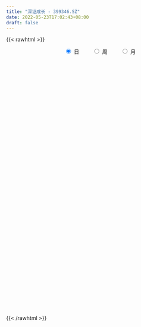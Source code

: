 ```yaml
---
title: "深证成长 - 399346.SZ"
date: 2022-05-23T17:02:43+08:00
draft: false
---
```

{{< rawhtml >}}
    <div style="text-align: center">
        <label style="padding: 1rem;"><input style="margin-right: .5rem" type="radio" name="period" value="D" checked onclick="period_change(this)">日</label>
        <label style="padding: 1rem;"><input style="margin-right: .5rem" type="radio" name="period" value="W" onclick="period_change(this)">周</label>
        <label style="padding: 1rem;"><input style="margin-right: .5rem" type="radio" name="period" value="M" onclick="period_change(this)">月</label>
    </div>
    <div id="chart" style="height: 700px;"></div> 
    <script type="text/javascript">
        const D_v = [23210279.0,23391500.0,23679795.0,25052310.0,20601929.0,20892448.0,25602981.0,22130270.0,21521919.0,27096712.0,25381045.0,27693891.0,24878821.0,23172966.0,25233363.0,25130814.0,23941686.0,21999202.0,23531727.0,22024602.0,23289333.0,24353675.0,27134102.0,22943936.0,21928283.0,19745702.0,22464247.0,23464097.0,22522570.0,25433751.0,26336351.0,28097147.0,25724932.0,23976143.0,19545807.0,22864986.0,23179461.0,21750750.0,22121054.0,23017449.0,26551694.0,23730149.0,30777760.0,28328915.0,24196975.0,27068736.0,25310718.0,23221005.0,19327695.0,27021319.0,30235408.0,28968813.0,31800816.0,32212869.0,29102654.0,27674663.0,28421875.0,35714910.0,33053346.0,29375692.0,28443642.0,24330548.0,29498352.0,27273563.0,27404503.0,25916315.0,22596918.0,20962703.0,25073069.0,24276128.0,22839475.0,23608142.0,21745835.0,21764439.0,21479828.0,22547306.0,24617302.0,31493865.0,33724528.0,41919109.0,37556396.0,34014474.0,36149087.0,32346302.0,34413290.0,31776866.0,33489384.0,32525189.0,30026107.0,25754878.0,27380302.0,25439660.0,21375415.0,26462053.0,24655187.0,30007445.0,22317448.0,24911691.0,22892498.0,25583225.0,22521562.0,23106228.0,18801013.0,19554732.0,26995316.0,23258491.0,24215873.0,22151881.0,20824401.0,22721176.0,21135813.0,22722875.0,25287627.0,25113204.0,25607963.0,28417456.0,28552826.0,24248710.0,22780025.0,30543843.0,26962478.0,21286142.0,26387809.0,32125336.0,30590301.0,26642453.0,28496919.0,22350057.0,25369226.0,35244470.0,32757228.0,30422459.0,31500639.0,26781177.0,25929687.0,25394074.0,25211002.0,26113257.0,30047397.0,26098980.0,29220084.0,35210889.0,30324388.0,34703242.0,30815800.0,29114625.0,22793698.0,19907670.0,18341038.0,20867982.0,21563319.0,21388404.0,26573005.0,22289310.0,20777169.0,18519029.0,18880776.0,17784242.0,18834595.0,16887337.0,23093101.0,26866158.0,25152837.0,28300283.0,26125489.0,24288636.0,21663795.0,22255257.0,23371655.0,21520347.0,23342036.0,23051695.0,27569889.0,21044555.0,17478410.0,19968104.0,16356287.0,17764723.0,17591382.0,20975644.0,21191839.0,22202520.0,18419816.0,22470264.0,22895066.0,19003143.0,16228861.0,16281596.0,16677980.0,20453045.0,21474932.0,21336653.0,26896705.0,20893498.0,19728115.0,19554846.0,16957396.0,17770439.0,18277311.0,23831930.0,23885175.0,26588611.0,22888418.0,25848978.0,21892450.0,28487490.0,33035254.0,33772770.0,25707526.0,26676577.0,24422649.0,25741962.0,28714721.0,27850354.0,26875553.0,27404477.0,39048246.0,33208099.0,34018118.0,32341896.0,29243695.0,30816738.0,27277656.0,28825548.0,23723172.0,25505248.0,25959400.0,25603307.0,23187801.0,23413964.0,24039497.0,23330856.0,29571582.0,29788232.0,32480538.0,29256591.0,36769019.0,31267108.0,23815921.0,19828476.0,27409002.0,32402587.0,22185137.0,22843159.0,23781642.0,19756285.0,19742011.0,26015035.0,32921817.0,25792785.0]
const D_histogram = [0.0,-3.96266849,0.4759589949,12.1621105868,16.6818921098,19.0596496188,22.6203124813,20.2042546917,19.200188458,26.7977044757,27.1056062397,27.8195285929,24.4594213603,23.6116143191,21.9054672213,15.2454302102,6.3839319908,3.5801019077,-1.219859167,-9.8676020281,-15.0079322474,-13.4916069595,-13.0765667091,-17.1120425712,-30.9895632049,-34.7140430964,-32.9194280942,-28.4833526273,-22.8604307908,-15.9069781732,-11.3494094696,-1.5129383091,9.9472098366,12.851711609,18.1967412333,19.2941837047,5.8363281074,-4.2927211496,-14.9268530331,-11.2003162806,-9.9493937825,-11.4800903013,-2.682256038,2.7973296396,3.2170530693,6.5384352793,-0.9715690897,-3.9028959422,-5.1142525826,-0.632157226,-0.2795185915,-7.8802041019,-25.7499589434,-51.4803691598,-59.8590811972,-51.7973864944,-48.7469686875,-35.9876911365,-22.2877468343,-7.5550823395,-1.0919055897,-0.2122526907,2.7417504695,9.1627159058,10.6851407266,6.4137869017,1.4439146118,-3.1560144982,-14.158706096,-17.1827653776,-18.2417265036,-26.6024033555,-23.0561524667,-15.3241850861,-7.8553156643,-10.177747484,-11.6665587045,-12.9210786849,-16.3761440118,-12.2533115011,-13.4783808271,-13.8853943806,-0.4916584332,10.7437856497,15.8702053171,19.3267064159,22.8727632116,21.9711977784,21.5635416198,15.8049548643,7.5717056047,9.3569608209,5.7457681739,5.791691653,8.4631016347,16.7853935697,21.1760826081,20.7495793339,26.2764584189,32.2795282079,31.5605902709,25.3647102431,26.6161215097,25.298815569,25.7704572958,20.8570770089,21.5364014875,18.2821951307,16.0437471133,16.8961118607,17.1431091079,14.4347155669,7.1842955167,0.7753835592,2.6098619535,1.9940462892,-0.2300737674,-2.7060039045,-0.3413126743,0.6166573944,2.0431934155,2.9275165933,1.4919549128,4.1092771701,4.1739188435,3.0550149034,4.2537440847,6.0258608286,2.3385684189,3.1067145042,8.3693305878,8.5301870108,9.4329142228,8.2393597866,4.8205648695,4.2066706611,0.7312347799,-3.0853843938,-5.47324318,-4.0472054379,-7.3908764532,-9.8683316247,-3.8211400552,5.5446110306,9.7033881698,15.4595526648,16.9479888106,12.6795854892,10.8059309712,1.9682186613,-12.736088129,-19.8410283957,-21.2367865576,-19.2722194703,-21.4703550154,-22.4822718742,-20.0270441213,-24.1973872539,-21.8999275698,-19.5073792717,-22.3244142504,-30.6947191604,-38.2486491395,-42.9597379911,-42.120843272,-43.5411391018,-35.2167818439,-34.5697411352,-29.144377113,-18.7327741943,-10.889549615,-10.5780908683,-8.3822785359,-9.5048437968,-7.5496773045,-12.8386692623,-12.4225747002,-18.7828904112,-21.995927429,-21.2551715817,-26.1925394383,-22.7100819237,-22.0529920761,-25.6966187704,-26.462436727,-16.1691548486,-7.0291262437,2.1863900379,7.9745227219,10.2725474543,7.7617653422,13.6264625259,10.9325014955,16.1868836978,20.9438061044,25.0983835189,21.3045891114,13.6371446327,4.4213968122,-13.4997810161,-27.1737309951,-34.7602028224,-28.5917911246,-20.3088684492,-22.3190963931,-29.4076771147,-19.0265707256,-1.4293032441,11.2553289132,21.2767994006,24.8586872559,29.6222819335,30.6083851389,24.28749139,15.599122091,8.9835550609,16.3443215023,17.8629504053,20.6150442923,19.3910863659,14.2741900858,11.3451073147,-0.2589016982,0.5680134883,-3.3011517992,-1.474965695,-0.0749486667,3.1167348259,2.1570200792,-4.1805556287,-11.3153292111,-14.892586882,-29.052279222,-36.6009446239,-28.066416734,-20.944550199,-6.5082181431,1.9120751644,2.3871233959,1.1213451235,5.8611533276,16.0707159225,23.0460006871,27.8389575801,27.911928306,30.833164215,30.4675199763,30.0291405966,34.1891024623,34.7145991817]
const D_fast = [0.0,-4.9533356125,-0.3957183789,14.3309608597,23.0212154101,30.1638853238,39.3796263067,42.01463219,45.8106130708,60.1075552074,67.1918585314,74.8606630328,77.6154111403,82.6705076788,86.4407273864,83.5920479278,76.3265327061,74.4177280999,69.3128022335,58.1981588654,49.3058455842,47.4492691322,44.5951677053,36.2816812005,14.6567697656,2.2537790999,-4.1814629214,-6.8662256113,-6.9584114725,-3.9817033982,-2.261487062,7.1967495212,21.143700126,27.2611298007,37.1553447333,43.0763331309,31.0775595605,19.8753300161,5.5094848742,6.4359425566,5.199516609,0.798797515,8.9260677688,15.1049858563,16.3289725533,21.2849635831,13.5320669416,9.6250161036,7.1350963176,11.4591523677,11.7419113543,2.1711748184,-22.1360697589,-60.7365722652,-84.080054602,-88.9677065227,-98.1040308877,-94.3416761209,-86.2136685272,-73.3697746173,-67.1795742649,-66.3529845386,-62.713543761,-54.0018993483,-49.8081893458,-52.4760964453,-57.0849900822,-62.4739228168,-77.0162909386,-84.3360415646,-89.9554343165,-104.9667120073,-107.1844992351,-103.283578126,-97.7785376203,-102.645406311,-107.0508572076,-111.5356468593,-119.0847481891,-118.0252435536,-122.6199080865,-126.4982702352,-113.227448896,-99.3060584006,-90.212087404,-81.9239097012,-72.6596621027,-68.0684280913,-63.0851988448,-64.8925468843,-71.2328697427,-67.1083743214,-69.2831249249,-67.7892785325,-63.0020931421,-50.4834528146,-40.7987431243,-36.0378515649,-23.9418578752,-9.8689060343,-2.6976964035,-2.5523988706,5.3530427734,10.360440725,17.2746967757,17.5755857411,23.6390105915,24.9553530174,26.7278417783,31.8042344909,36.3370090151,37.2372943658,31.7829481949,25.5678821271,28.0548260098,27.9375219178,25.6558834193,22.5034523061,24.7828153677,25.894949785,27.83228416,29.4484864861,28.3859135338,32.0305550837,33.1386764679,32.7835262536,35.0456914561,38.3242734072,35.2216231022,36.7664478136,44.1213965441,46.4147997198,49.6757554875,50.542040998,48.3283872982,48.7661607551,45.4735335688,40.8855682968,37.1293987155,37.5436350982,32.3522449695,27.4077068918,32.4996134476,43.251517291,49.8361414727,59.4571941339,65.1826274823,64.0841205332,64.911948758,56.5662911134,38.6779622909,26.6127649252,19.9078101239,17.0543223437,9.4885980447,2.8561132174,0.3045799399,-9.9151100061,-13.0926322145,-15.5769287342,-23.9750672756,-40.0190519757,-57.1351442397,-72.586167589,-82.2774836879,-94.5830642932,-95.0629024963,-103.0582970714,-104.9190273274,-99.1906179573,-94.0697807818,-96.4028447522,-96.3026020537,-99.8013782638,-99.7336310977,-108.232290371,-110.921839484,-121.9778777978,-130.6898966728,-135.262933721,-146.7484364371,-148.9434994035,-153.7996575749,-163.8674389618,-171.2488661001,-164.9978729339,-157.6151258899,-147.8530120988,-140.0712487343,-135.2050871384,-135.7754279149,-126.5041150997,-126.4649507563,-117.1638476295,-107.1709736969,-96.7418004026,-95.2094475322,-99.4676058527,-107.5780044702,-128.8741275526,-149.3415102804,-165.6180328132,-166.5975688966,-163.3918633335,-170.9818653757,-185.4223653759,-179.7979016682,-162.5579599978,-147.0594956122,-131.7188252746,-121.9222656053,-109.7531004443,-101.1149009542,-101.3639218556,-106.1525106319,-110.5221888967,-99.0753420797,-93.0909755755,-85.1851206154,-81.5613069503,-83.1096557089,-83.2024616513,-94.8711960888,-93.9022775303,-98.5967307675,-97.1392860871,-95.7580062254,-91.7871390264,-92.2075987533,-99.5903133684,-109.5539192535,-116.8543236449,-138.2770857904,-154.9759873484,-153.4580636419,-151.5723346567,-138.7630571365,-129.8647450379,-128.7929159574,-129.778357949,-123.573261413,-109.3460198374,-96.6092349011,-84.8565386131,-77.8055858107,-67.176058848,-59.9248230926,-52.8559173231,-40.1486798419,-30.9445333271]
const D_slow = [0.0,-0.9906671225,-0.8716773738,2.1688502729,6.3393233004,11.1042357051,16.7593138254,21.8103774983,26.6104246128,33.3098507317,40.0862522917,47.0411344399,53.15598978,59.0588933597,64.5352601651,68.3466177176,69.9426007153,70.8376261922,70.5326614005,68.0657608935,64.3137778316,60.9408760917,57.6717344145,53.3937237717,45.6463329704,36.9678221963,28.7379651728,21.617127016,15.9020193183,11.925274775,9.0879224076,8.7096878303,11.1964902894,14.4094181917,18.9586035,23.7821494262,25.2412314531,24.1680511657,20.4363379074,17.6362588372,15.1489103916,12.2788878163,11.6083238068,12.3076562167,13.111919484,14.7465283038,14.5036360314,13.5279120458,12.2493489002,12.0913095937,12.0214299458,10.0513789203,3.6138891845,-9.2562031055,-24.2209734048,-37.1703200284,-49.3570622002,-58.3539849844,-63.9259216929,-65.8146922778,-66.0876686752,-66.1407318479,-65.4552942305,-63.1646152541,-60.4933300724,-58.889883347,-58.528904694,-59.3179083186,-62.8575848426,-67.153276187,-71.7137078129,-78.3643086518,-84.1283467684,-87.95939304,-89.923221956,-92.467658827,-95.3842985031,-98.6145681744,-102.7086041773,-105.7719320526,-109.1415272594,-112.6128758545,-112.7357904628,-110.0498440504,-106.0822927211,-101.2506161171,-95.5324253142,-90.0396258696,-84.6487404647,-80.6975017486,-78.8045753474,-76.4653351422,-75.0288930987,-73.5809701855,-71.4651947768,-67.2688463844,-61.9748257324,-56.7874308989,-50.2183162941,-42.1484342422,-34.2582866744,-27.9171091137,-21.2630787362,-14.938374844,-8.49576052,-3.2814912678,2.102609104,6.6731578867,10.684094665,14.9081226302,19.1938999072,22.8025787989,24.5986526781,24.7924985679,25.4449640563,25.9434756286,25.8859571867,25.2094562106,25.124128042,25.2782923906,25.7890907445,26.5209698928,26.893958621,27.9212779135,28.9647576244,29.7285113503,30.7919473714,32.2984125786,32.8830546833,33.6597333094,35.7520659563,37.884612709,40.2428412647,42.3026812114,43.5078224287,44.559490094,44.742298789,43.9709526905,42.6026418955,41.5908405361,39.7431214227,37.2760385166,36.3207535028,37.7069062604,40.1327533029,43.9976414691,48.2346386717,51.404535044,54.1060177868,54.5980724521,51.4140504199,46.453793321,41.1445966816,36.326541814,30.9589530601,25.3383850916,20.3316240613,14.2822772478,8.8072953553,3.9304505374,-1.6506530252,-9.3243328153,-18.8864951002,-29.6264295979,-40.1566404159,-51.0419251914,-59.8461206524,-68.4885559362,-75.7746502144,-80.457843763,-83.1802311668,-85.8247538838,-87.9203235178,-90.296534467,-92.1839537931,-95.3936211087,-98.4992647838,-103.1949873866,-108.6939692438,-114.0077621393,-120.5558969988,-126.2334174798,-131.7466654988,-138.1708201914,-144.7864293731,-148.8287180853,-150.5859996462,-150.0394021367,-148.0457714562,-145.4776345927,-143.5371932571,-140.1305776256,-137.3974522518,-133.3507313273,-128.1147798012,-121.8401839215,-116.5140366436,-113.1047504855,-111.9994012824,-115.3743465364,-122.1677792852,-130.8578299908,-138.005777772,-143.0829948843,-148.6627689825,-156.0146882612,-160.7713309426,-161.1286567536,-158.3148245254,-152.9956246752,-146.7809528612,-139.3753823778,-131.7232860931,-125.6514132456,-121.7516327229,-119.5057439576,-115.4196635821,-110.9539259807,-105.8001649077,-100.9523933162,-97.3838457947,-94.547568966,-94.6122943906,-94.4702910185,-95.2955789683,-95.6643203921,-95.6830575588,-94.9038738523,-94.3646188325,-95.4097577397,-98.2385900424,-101.9617367629,-109.2248065684,-118.3750427244,-125.3916469079,-130.6277844577,-132.2548389934,-131.7768202023,-131.1800393534,-130.8997030725,-129.4344147406,-125.41673576,-119.6552355882,-112.6954961932,-105.7175141167,-98.0092230629,-90.3923430689,-82.8850579197,-74.3377823042,-65.6591325087]
const D_data = [['2021-05-12', 5344.9425, 5388.0575, 5309.3836, 5396.189],['2021-05-13', 5319.6365, 5325.9639, 5289.328, 5364.9793],['2021-05-14', 5340.5942, 5431.0381, 5298.5518, 5440.4101],['2021-05-17', 5456.5637, 5570.8287, 5456.5637, 5606.1803],['2021-05-18', 5579.0561, 5537.1775, 5496.5966, 5596.5193],['2021-05-19', 5510.3427, 5544.654, 5493.8691, 5574.9677],['2021-05-20', 5550.563, 5594.3378, 5544.0194, 5607.1189],['2021-05-21', 5615.9996, 5542.4834, 5518.4794, 5645.6315],['2021-05-24', 5561.48, 5570.1913, 5453.6635, 5570.7547],['2021-05-25', 5585.0932, 5718.6761, 5575.0601, 5723.9761],['2021-05-26', 5713.7953, 5675.6533, 5649.8836, 5722.1616],['2021-05-27', 5683.2969, 5711.8081, 5634.0579, 5745.8553],['2021-05-28', 5709.1989, 5681.7166, 5649.3893, 5745.708],['2021-05-31', 5691.5063, 5729.1182, 5661.1584, 5729.1182],['2021-06-01', 5715.8479, 5738.5424, 5645.0275, 5741.722],['2021-06-02', 5752.1233, 5678.1519, 5645.7665, 5753.9573],['2021-06-03', 5674.8227, 5626.9933, 5623.6222, 5712.1497],['2021-06-04', 5603.2006, 5685.3266, 5579.9601, 5738.0699],['2021-06-07', 5681.3677, 5650.711, 5603.3276, 5681.8422],['2021-06-08', 5650.265, 5571.4205, 5533.4144, 5697.2816],['2021-06-09', 5564.2056, 5577.4247, 5532.9876, 5600.3476],['2021-06-10', 5578.923, 5648.5301, 5568.5376, 5673.2592],['2021-06-11', 5667.8343, 5637.7646, 5589.1457, 5674.6617],['2021-06-15', 5628.8199, 5567.9512, 5508.0926, 5640.2377],['2021-06-16', 5570.038, 5383.7009, 5382.2291, 5570.6615],['2021-06-17', 5386.5172, 5442.7019, 5386.5172, 5480.1342],['2021-06-18', 5465.4913, 5484.1686, 5421.7837, 5517.8079],['2021-06-21', 5483.0141, 5513.1191, 5432.4294, 5545.2058],['2021-06-22', 5520.6137, 5537.3508, 5458.4802, 5541.2567],['2021-06-23', 5542.828, 5574.5773, 5494.6767, 5598.3518],['2021-06-24', 5590.8994, 5566.3371, 5513.7668, 5594.5208],['2021-06-25', 5575.4663, 5667.6848, 5562.1408, 5681.3494],['2021-06-28', 5683.6717, 5750.6545, 5667.6714, 5755.6563],['2021-06-29', 5779.3222, 5693.3824, 5685.6499, 5779.3222],['2021-06-30', 5694.5611, 5761.226, 5671.4804, 5769.2447],['2021-07-01', 5774.4472, 5743.5824, 5689.0237, 5778.8324],['2021-07-02', 5693.0531, 5541.1704, 5533.9399, 5693.0531],['2021-07-05', 5525.6557, 5523.0272, 5472.5487, 5582.2056],['2021-07-06', 5530.739, 5455.8023, 5385.6465, 5531.7424],['2021-07-07', 5448.8783, 5609.2963, 5425.5135, 5626.9214],['2021-07-08', 5634.6227, 5585.6171, 5575.497, 5652.2241],['2021-07-09', 5557.6184, 5543.3372, 5433.7289, 5565.2927],['2021-07-12', 5596.3485, 5688.5538, 5537.668, 5715.85],['2021-07-13', 5670.3259, 5687.4647, 5644.201, 5722.8475],['2021-07-14', 5653.7471, 5644.2803, 5613.1866, 5707.481],['2021-07-15', 5635.9367, 5696.7186, 5592.1657, 5696.7186],['2021-07-16', 5684.6901, 5553.8963, 5550.5787, 5684.6901],['2021-07-19', 5547.4781, 5582.9963, 5510.0382, 5587.9572],['2021-07-20', 5554.1621, 5591.5312, 5537.7847, 5627.3036],['2021-07-21', 5606.2417, 5671.2102, 5597.4718, 5692.0321],['2021-07-22', 5691.0364, 5633.9234, 5609.5381, 5697.6592],['2021-07-23', 5629.117, 5512.8477, 5499.2701, 5630.1957],['2021-07-26', 5486.9776, 5302.4475, 5204.1999, 5486.9776],['2021-07-27', 5306.2476, 5054.1322, 5054.1322, 5334.6436],['2021-07-28', 5024.8354, 5131.9404, 4955.7854, 5147.2298],['2021-07-29', 5268.374, 5287.9251, 5207.0474, 5296.0688],['2021-07-30', 5271.1621, 5208.6888, 5154.2526, 5271.1621],['2021-08-02', 5197.5825, 5331.5695, 5136.4801, 5340.4808],['2021-08-03', 5312.4111, 5383.0308, 5278.2888, 5398.0602],['2021-08-04', 5365.9418, 5451.8933, 5339.0785, 5454.3166],['2021-08-05', 5412.4322, 5392.8651, 5370.5541, 5452.5902],['2021-08-06', 5389.4725, 5332.8333, 5304.5681, 5389.8772],['2021-08-09', 5286.8155, 5360.859, 5258.7482, 5377.644],['2021-08-10', 5359.87, 5425.3621, 5302.1266, 5425.3621],['2021-08-11', 5412.5131, 5384.6579, 5373.9548, 5430.5288],['2021-08-12', 5358.6947, 5302.9101, 5297.0597, 5386.3648],['2021-08-13', 5271.3794, 5263.8404, 5230.5831, 5349.5535],['2021-08-16', 5240.3509, 5233.3972, 5216.7009, 5279.6184],['2021-08-17', 5230.461, 5095.1004, 5078.8634, 5251.3437],['2021-08-18', 5110.8236, 5135.1666, 5064.617, 5160.383],['2021-08-19', 5147.9249, 5124.5659, 5102.4089, 5172.9475],['2021-08-20', 5062.8948, 4978.7285, 4924.3654, 5085.6158],['2021-08-23', 5006.509, 5083.3639, 4981.5385, 5096.1974],['2021-08-24', 5100.846, 5138.7345, 5069.6503, 5156.6894],['2021-08-25', 5136.401, 5154.6767, 5104.9487, 5157.959],['2021-08-26', 5170.5708, 5025.6313, 5022.1621, 5170.5708],['2021-08-27', 5015.6844, 5003.5418, 4982.3859, 5069.2648],['2021-08-30', 5040.9277, 4975.2966, 4940.3903, 5042.9008],['2021-08-31', 4975.722, 4908.7766, 4859.4467, 4989.1432],['2021-09-01', 4910.4282, 4979.1891, 4834.1304, 5025.0618],['2021-09-02', 4978.3126, 4894.3251, 4883.3259, 4984.0709],['2021-09-03', 4897.6706, 4873.3161, 4846.8774, 4901.424],['2021-09-06', 4867.4251, 5059.6952, 4850.8308, 5067.0804],['2021-09-07', 5055.6708, 5087.696, 5027.1476, 5103.1712],['2021-09-08', 5095.1897, 5050.7809, 5035.9384, 5126.6025],['2021-09-09', 5051.5045, 5052.4759, 4992.8106, 5078.2142],['2021-09-10', 5031.3535, 5075.5047, 5020.6234, 5081.6648],['2021-09-13', 5073.1493, 5031.691, 5018.5004, 5110.0046],['2021-09-14', 5039.5783, 5039.3428, 5027.0716, 5107.4139],['2021-09-15', 5024.5835, 4958.7318, 4932.8497, 5024.9457],['2021-09-16', 4946.76, 4887.7317, 4887.7317, 4964.0505],['2021-09-17', 4877.84, 4991.5301, 4874.4565, 4996.8015],['2021-09-22', 4904.7785, 4914.1727, 4897.5339, 4968.3067],['2021-09-23', 4951.5074, 4944.3607, 4917.8349, 4969.6111],['2021-09-24', 4930.5929, 4980.0156, 4925.7038, 5039.0164],['2021-09-27', 5023.8935, 5080.9284, 5023.5472, 5141.7018],['2021-09-28', 5064.7437, 5072.1703, 5028.7903, 5140.5485],['2021-09-29', 5036.0744, 5030.9054, 5000.8265, 5064.5257],['2021-09-30', 5041.1298, 5130.6303, 5041.1298, 5151.4078],['2021-10-08', 5162.5299, 5184.8246, 5137.4091, 5219.588],['2021-10-11', 5186.1506, 5135.0945, 5124.5297, 5223.9711],['2021-10-12', 5127.5062, 5066.099, 5019.8401, 5137.2208],['2021-10-13', 5067.3408, 5163.4077, 5061.7533, 5171.1984],['2021-10-14', 5168.271, 5149.301, 5127.1732, 5198.041],['2021-10-15', 5121.117, 5188.2764, 5103.4464, 5195.2819],['2021-10-18', 5172.1113, 5126.6082, 5086.102, 5172.1113],['2021-10-19', 5139.9063, 5202.1732, 5139.9063, 5208.1679],['2021-10-20', 5212.5012, 5162.5, 5154.9892, 5239.7683],['2021-10-21', 5169.4343, 5175.3561, 5132.9675, 5189.0879],['2021-10-22', 5193.2113, 5225.4022, 5184.992, 5255.6492],['2021-10-25', 5241.4109, 5236.9098, 5199.5633, 5266.3002],['2021-10-26', 5261.0124, 5208.8682, 5200.9958, 5263.8469],['2021-10-27', 5192.0284, 5136.9716, 5105.471, 5192.0284],['2021-10-28', 5128.2972, 5117.1712, 5097.9506, 5194.813],['2021-10-29', 5123.512, 5213.0402, 5113.6286, 5220.1276],['2021-11-01', 5182.0095, 5191.1522, 5155.0108, 5240.8012],['2021-11-02', 5184.4857, 5167.6934, 5124.5867, 5224.2051],['2021-11-03', 5157.3087, 5154.2495, 5126.7247, 5204.241],['2021-11-04', 5185.1085, 5216.9991, 5171.9171, 5236.074],['2021-11-05', 5207.41, 5212.0943, 5198.1805, 5260.6588],['2021-11-08', 5215.5677, 5229.1567, 5190.1, 5244.4952],['2021-11-09', 5243.1263, 5234.3656, 5198.3345, 5245.1609],['2021-11-10', 5214.2134, 5209.379, 5125.1846, 5215.3544],['2021-11-11', 5202.8774, 5269.5583, 5189.6429, 5276.6138],['2021-11-12', 5270.7215, 5252.2296, 5221.8478, 5284.4264],['2021-11-15', 5260.5053, 5241.6283, 5215.3697, 5266.4905],['2021-11-16', 5245.2125, 5278.1576, 5234.6541, 5311.2155],['2021-11-17', 5295.2635, 5302.0458, 5276.8969, 5310.0739],['2021-11-18', 5289.1434, 5236.4264, 5229.3657, 5289.1434],['2021-11-19', 5233.9063, 5291.296, 5227.9857, 5294.1684],['2021-11-22', 5303.2197, 5373.5755, 5296.3036, 5373.5755],['2021-11-23', 5361.6992, 5336.3919, 5326.3599, 5367.822],['2021-11-24', 5348.0395, 5361.3765, 5335.6659, 5384.0625],['2021-11-25', 5363.5391, 5347.3053, 5331.3244, 5372.0207],['2021-11-26', 5340.5341, 5318.2677, 5308.6851, 5368.6096],['2021-11-29', 5291.8022, 5352.4008, 5291.8022, 5369.6358],['2021-11-30', 5367.0372, 5313.7924, 5287.6784, 5368.2804],['2021-12-01', 5318.3013, 5295.1135, 5273.1952, 5328.411],['2021-12-02', 5282.1407, 5298.9284, 5275.6937, 5318.2836],['2021-12-03', 5300.2634, 5346.3163, 5293.3352, 5346.3163],['2021-12-06', 5335.0582, 5282.5335, 5278.5378, 5368.1272],['2021-12-07', 5318.8184, 5276.1588, 5245.575, 5324.9946],['2021-12-08', 5299.3634, 5392.4673, 5292.5693, 5395.5242],['2021-12-09', 5400.424, 5481.8831, 5390.5736, 5500.3689],['2021-12-10', 5435.4628, 5465.0058, 5429.0627, 5486.5014],['2021-12-13', 5491.0891, 5528.0616, 5482.1709, 5560.968],['2021-12-14', 5516.0356, 5513.8354, 5501.1466, 5537.0466],['2021-12-15', 5502.851, 5453.1447, 5449.9992, 5537.5218],['2021-12-16', 5469.809, 5483.4659, 5434.3731, 5487.2962],['2021-12-17', 5464.2243, 5379.9898, 5374.4059, 5469.3515],['2021-12-20', 5360.2692, 5245.794, 5239.2349, 5392.2221],['2021-12-21', 5240.3368, 5275.7625, 5225.2832, 5285.3245],['2021-12-22', 5289.2531, 5314.0104, 5287.4894, 5329.0639],['2021-12-23', 5339.646, 5346.9361, 5307.035, 5359.3253],['2021-12-24', 5355.5124, 5282.556, 5262.2066, 5377.2628],['2021-12-27', 5281.983, 5275.0748, 5246.0168, 5307.4448],['2021-12-28', 5281.2204, 5308.638, 5249.7865, 5310.9829],['2021-12-29', 5310.0642, 5205.6301, 5204.2224, 5310.0642],['2021-12-30', 5204.4273, 5264.7531, 5198.6787, 5287.9662],['2021-12-31', 5283.4282, 5262.9481, 5238.6764, 5294.164],['2022-01-04', 5294.8921, 5179.8455, 5139.5528, 5295.4291],['2022-01-05', 5163.4081, 5057.7794, 5036.0574, 5169.2176],['2022-01-06', 5015.343, 4995.0748, 4952.8206, 5051.1705],['2022-01-07', 5008.2773, 4961.3275, 4948.0857, 5024.1227],['2022-01-10', 4936.7957, 4981.2216, 4886.2802, 4999.4245],['2022-01-11', 4980.5713, 4910.391, 4904.1872, 4991.3961],['2022-01-12', 4954.6271, 5011.7224, 4954.6271, 5014.5213],['2022-01-13', 5024.1817, 4902.6267, 4902.1864, 5024.1817],['2022-01-14', 4869.0865, 4943.1047, 4867.3258, 4965.9204],['2022-01-17', 4949.9457, 5018.201, 4936.8332, 5027.1863],['2022-01-18', 5017.7599, 5011.9631, 4980.4383, 5054.1335],['2022-01-19', 5013.5842, 4918.984, 4883.1777, 5021.096],['2022-01-20', 4907.4886, 4929.3828, 4893.3787, 4964.9246],['2022-01-21', 4898.0387, 4870.7811, 4848.9686, 4932.9877],['2022-01-24', 4833.1103, 4891.736, 4831.1145, 4915.4046],['2022-01-25', 4863.868, 4770.2862, 4769.9622, 4900.4328],['2022-01-26', 4790.6518, 4804.578, 4719.4181, 4813.4731],['2022-01-27', 4793.5178, 4676.5519, 4673.9042, 4811.2497],['2022-01-28', 4730.8627, 4658.5012, 4619.6504, 4746.856],['2022-02-07', 4742.3593, 4668.0694, 4648.1073, 4773.9391],['2022-02-08', 4655.0846, 4549.6809, 4446.4595, 4656.6801],['2022-02-09', 4546.578, 4614.0042, 4514.9555, 4621.0562],['2022-02-10', 4621.8848, 4553.4098, 4512.0249, 4626.8695],['2022-02-11', 4521.1739, 4452.926, 4447.4456, 4558.0855],['2022-02-14', 4424.5061, 4435.8649, 4406.0852, 4495.6383],['2022-02-15', 4452.5361, 4562.2576, 4444.9562, 4564.0541],['2022-02-16', 4579.2514, 4569.8408, 4551.7026, 4604.9541],['2022-02-17', 4566.4269, 4597.1903, 4546.6827, 4621.9968],['2022-02-18', 4566.76, 4577.7405, 4542.2981, 4578.8169],['2022-02-21', 4584.7637, 4542.3031, 4523.4495, 4598.4355],['2022-02-22', 4503.3179, 4468.0458, 4431.592, 4503.3179],['2022-02-23', 4475.548, 4570.4734, 4475.548, 4572.0013],['2022-02-24', 4533.5943, 4461.8348, 4409.7763, 4558.8276],['2022-02-25', 4521.7732, 4559.9797, 4521.7732, 4602.5286],['2022-02-28', 4546.191, 4577.1597, 4521.0476, 4585.5781],['2022-03-01', 4590.4918, 4594.4424, 4561.0859, 4604.5695],['2022-03-02', 4561.7341, 4497.4019, 4475.4702, 4561.7341],['2022-03-03', 4519.317, 4415.3716, 4412.13, 4523.2876],['2022-03-04', 4364.6607, 4341.3135, 4323.6084, 4417.206],['2022-03-07', 4290.4948, 4138.6388, 4124.0051, 4290.4948],['2022-03-08', 4167.2289, 4072.8133, 4040.6843, 4192.0647],['2022-03-09', 4087.3862, 4048.4599, 3882.9988, 4112.8192],['2022-03-10', 4174.906, 4172.3797, 4149.1551, 4204.8475],['2022-03-11', 4103.4033, 4198.3863, 4055.5284, 4203.6867],['2022-03-14', 4159.1047, 4048.4139, 4048.4139, 4163.3777],['2022-03-15', 4011.7157, 3917.5106, 3917.5106, 4097.6424],['2022-03-16', 3998.3528, 4103.3547, 3863.1088, 4114.4774],['2022-03-17', 4190.1953, 4238.544, 4189.9892, 4313.9979],['2022-03-18', 4211.0072, 4240.2849, 4173.7771, 4263.2465],['2022-03-21', 4280.6316, 4259.3656, 4224.0344, 4298.1403],['2022-03-22', 4249.251, 4212.6882, 4196.7131, 4249.251],['2022-03-23', 4238.2498, 4251.6037, 4197.3926, 4264.1927],['2022-03-24', 4217.8487, 4224.6921, 4158.4416, 4250.0056],['2022-03-25', 4229.0231, 4122.286, 4122.286, 4232.0132],['2022-03-28', 4085.1974, 4050.2228, 4025.957, 4092.8208],['2022-03-29', 4061.8623, 4027.3119, 4013.3107, 4090.7249],['2022-03-30', 4063.507, 4197.9339, 4063.1416, 4197.9339],['2022-03-31', 4178.7664, 4146.3742, 4131.9769, 4182.5288],['2022-04-01', 4119.5433, 4173.406, 4110.3086, 4199.4984],['2022-04-06', 4161.7051, 4129.017, 4103.6689, 4168.5219],['2022-04-07', 4096.5943, 4062.3647, 4059.1982, 4143.4649],['2022-04-08', 4067.7679, 4064.5355, 4023.0756, 4101.5003],['2022-04-11', 4023.4896, 3907.285, 3896.5489, 4023.4896],['2022-04-12', 3913.4037, 4020.4817, 3903.1423, 4020.4817],['2022-04-13', 3984.6567, 3938.7026, 3938.7026, 4003.7061],['2022-04-14', 3979.6873, 3988.9937, 3934.2556, 4024.0152],['2022-04-15', 3951.5329, 3978.1178, 3920.7354, 4014.7851],['2022-04-18', 3938.9889, 4000.6496, 3908.8285, 4008.1299],['2022-04-19', 3997.7763, 3943.2668, 3928.3997, 4036.3801],['2022-04-20', 3945.4453, 3841.6762, 3829.7731, 3949.4396],['2022-04-21', 3821.8214, 3775.0569, 3755.4112, 3876.1706],['2022-04-22', 3756.5434, 3765.7474, 3718.0562, 3801.9026],['2022-04-25', 3677.5187, 3552.2047, 3551.0602, 3709.8867],['2022-04-26', 3555.5745, 3533.5203, 3526.1262, 3640.4743],['2022-04-27', 3490.3103, 3694.4162, 3490.3103, 3694.4162],['2022-04-28', 3679.2575, 3681.2244, 3640.8964, 3725.0963],['2022-04-29', 3711.7309, 3801.6241, 3648.4795, 3806.0267],['2022-05-05', 3736.3222, 3767.5421, 3711.7217, 3812.2547],['2022-05-06', 3670.2889, 3675.032, 3662.4596, 3722.1076],['2022-05-09', 3654.128, 3633.7529, 3608.1239, 3690.8644],['2022-05-10', 3574.5245, 3702.6769, 3558.5524, 3723.4129],['2022-05-11', 3708.7696, 3802.4293, 3706.977, 3882.5702],['2022-05-12', 3773.7685, 3806.7413, 3769.6017, 3834.4967],['2022-05-13', 3830.8796, 3815.175, 3780.5736, 3839.2534],['2022-05-16', 3848.1695, 3776.0131, 3770.9162, 3872.7524],['2022-05-17', 3782.4708, 3828.8963, 3765.3472, 3829.1076],['2022-05-18', 3835.493, 3805.802, 3790.2526, 3839.2001],['2022-05-19', 3747.2925, 3814.6376, 3741.0104, 3814.7777],['2022-05-20', 3843.8176, 3896.9543, 3838.3601, 3900.1294],['2022-05-23', 3901.8142, 3881.7961, 3845.8052, 3906.1331]]
const W_v = [102118084.0,123418127.0,119819626.0,148302928.0,115161116.0,114053713.0,92503114.0,131910359.0,129927028.0,136848429.0,125425898.0,97872216.0,119336476.0,96392723.0,86483533.0,91685208.0,97268898.0,108249361.0,99899419.0,81294732.0,80329804.0,82024660.0,69447565.0,76074935.0,74505679.0,112847360.0,125250735.0,138412818.0,125501912.0,115461160.0,48856092.0,32223685.0,119502024.0,106859986.0,113574979.0,106433513.0,117395866.0,69369139.0,89017200.0,107375171.0,100817679.0,56097481.0,89904731.0,87110619.0,92663219.0,87526374.0,76895845.0,66658895.0,68024965.0,77370215.0,87149990.0,92740178.0,91473507.0,107879257.0,82426944.0,87881259.0,76822002.0,80341207.0,83868785.0,88014397.0,87334422.0,89628656.0,65908054.0,89219168.0,96491038.0,122863026.0,125280759.0,114358645.0,158640864.0,129797531.0,94530588.0,109652401.0,87668087.0,74514367.0,77047730.0,53846202.0,108034246.0,105520710.0,100947295.0,108335736.0,168122317.0,232522229.0,291402978.0,333381432.0,288850314.0,245648969.0,197599738.0,209048958.0,228141245.0,195735728.0,198558950.0,62968399.0,149120437.0,126284312.0,124575654.0,113383643.0,79064489.0,115936898.0,130140282.0,110735283.0,139041275.0,100780147.0,111352940.0,112425071.0,119497573.0,116037648.0,129554535.0,152452797.0,150002279.0,197152862.0,154586239.0,155878851.0,153040434.0,21164422.0,99033264.0,129105981.0,99280262.0,145252489.0,130577322.0,112800446.0,121957862.0,123186426.0,104499235.0,145323115.0,183255036.0,138308504.0,131887710.0,185119994.0,144998660.0,130708085.0,203803654.0,192430976.0,234048087.0,291117589.0,229762955.0,195677145.0,184483436.0,149073422.0,132728397.0,121875492.0,147305417.0,123000522.0,105945607.0,86599506.0,128846103.0,127330072.0,106932769.0,163662110.0,147383579.0,144816527.0,82657706.0,171666190.0,263496347.0,234312410.0,190362520.0,155373908.0,171426387.0,137425636.0,137299491.0,135148657.0,136326802.0,138990499.0,119174706.0,96587273.0,49664772.0,23408106.0,120384326.0,97670598.0,109446747.0,123577018.0,135925128.0,141523622.0,136933697.0,150952560.0,121707280.0,100594630.0,108468982.0,89367014.0,172070585.0,162906277.0,143093578.0,160847164.0,163928117.0,93821769.0,74878056.0,171577073.0,153340348.0,149861287.0,128128615.0,121566876.0,104454438.0,92203499.0,106194224.0,125354298.0,120199107.0,54416501.0,128853726.0,114279938.0,126572388.0,119478031.0,120333439.0,87082168.0,125853916.0,115291329.0,117171096.0,135683104.0,128774240.0,149212877.0,150918138.0,132689651.0,116759517.0,112154710.0,178708372.0,168174929.0,141126136.0,72492655.0,100129082.0,25583225.0,110978851.0,113171822.0,119867482.0,134542860.0,137352066.0,138103125.0,147391190.0,132864710.0,160274403.0,111025013.0,112591207.0,90905979.0,103412379.0,117704832.0,116528522.0,89158906.0,105260083.0,91086646.0,111054833.0,92288107.0,123043112.0,142895490.0,133406263.0,160554493.0,92402329.0,131291024.0,119575425.0,157865962.0,55083029.0,124668361.0,122216790.0,25792785.0]
const W_histogram = [0.0,-0.0191070085,0.8839396943,-1.6827602542,-3.7007373993,2.2598039346,8.3231927377,18.4654754869,25.9535065128,30.7175802874,31.3229852958,29.7705336405,36.3926626618,35.3542926654,35.9285599051,29.9261564519,33.7319824745,25.01477881,14.4932796276,1.7648816057,-8.7236798532,-15.3755259885,-17.0598582751,-19.37524376,-13.3015897454,-7.5844125178,-9.8045822533,-2.0635557011,-10.9466428259,-38.007315397,-42.3970400778,-38.6478223597,-29.7725525059,-13.9235844567,-7.2967886627,-16.2770202984,-13.0418595586,-17.324366589,-21.2545768867,-31.2158668078,-34.9403762422,-33.6854305721,-25.9819163918,-17.7426852186,-19.3664399344,-26.1455166355,-27.8476959353,-31.963601947,-44.2183191394,-48.8046517395,-61.3060109734,-54.4545867336,-48.0025569452,-40.4732230026,-50.2912258468,-47.5018976942,-53.5268952981,-51.5798216607,-47.8033392042,-44.9776085017,-44.6077750755,-33.9232889877,-23.6049740887,-30.9961277834,-35.0950284879,-30.4724811765,-14.1094117056,-8.2851009637,8.5474616379,8.8622607295,12.493623684,17.7380412042,20.9585890068,17.0794623688,12.4078479339,11.7893123365,18.1179012672,25.9544911063,31.5352846888,37.9752730117,53.2619192243,75.4619278019,97.8389541008,112.2018787802,120.9904164697,126.3352645739,122.7843556253,127.2595721712,113.6019161432,104.0144718866,77.4853136315,54.4643682006,24.2660267661,-5.8730054372,-32.029035966,-42.4755335064,-54.4617348674,-53.992459042,-42.7984266553,-35.6963415366,-23.1771166228,-19.841651966,-17.8790750717,-9.7473912332,-7.6128085396,-12.6535535003,-8.5256430018,1.0291300671,6.795158512,21.355442947,31.7796872962,36.4038324296,28.5402582356,19.3589402997,16.8736511803,13.6015684951,14.8550308874,18.5069175084,22.369257356,16.832309143,12.2483001507,7.7125131354,11.7092490417,15.4342840445,19.7655379929,21.6020514998,31.0418345597,40.3197711972,44.0382947748,36.6072549825,28.9875718478,30.8172111543,42.4728761159,31.0210600174,32.3481617963,10.7382582501,-22.8213864724,-44.6095777668,-55.493900183,-57.5303637793,-49.4615888526,-44.8370888903,-31.8480761655,-16.6386522881,-7.215282952,-9.8683507909,-7.7651403669,3.1927604799,11.5895531473,25.5708241421,36.2340103119,51.7707057259,83.5078076172,90.1339384091,83.0257758701,89.6540566279,81.7478967991,67.4582735353,49.4118416491,43.7927203512,30.5275424863,3.4312981656,-10.7405066205,-29.8143711472,-38.4921859269,-34.7283396095,-27.2049147713,-32.5434180546,-28.648746272,-10.0567488178,-1.0451224929,1.7280839038,-4.910838956,-1.2872539658,-8.6809625188,-5.3029784566,0.9841229028,14.994236006,47.8685309716,51.1692954461,64.0943613144,51.0272320991,51.9443478794,74.4337142876,70.0051068633,18.8199165557,-23.9571243101,-63.0250867468,-96.0126945607,-110.6725804474,-101.7626915516,-104.3327513461,-102.9716498031,-77.2372402668,-54.8593145615,-55.4683373012,-46.6213813788,-32.5714781579,-14.1493916637,-2.5755280699,0.8394736842,-7.80711663,-2.0289035823,-7.2932110404,-10.9740364621,-12.9088220408,-16.9118600475,-38.7539318627,-43.2105165298,-48.7636852889,-68.394132814,-75.8842991647,-85.0937966876,-73.4903105813,-67.5446910773,-60.6788096319,-43.1110406189,-25.8115331798,-12.7664737653,-0.8937701332,6.4655781632,11.3240660464,16.9562694828,22.6713119589,27.3151563654,31.0506250526,39.7346418249,37.9745097557,28.8814299861,20.5697154293,-4.8608149614,-21.5911127376,-35.3946195609,-55.4910804843,-77.9239997458,-79.3830917713,-76.5375996413,-83.7901115604,-91.9672074745,-88.2903952066,-87.3795807436,-77.2582576726,-71.9286754694,-68.2850238734,-73.7714588409,-68.6821571519,-67.4428169468,-51.505399513,-30.7982215403,-14.3030839633]
const W_fast = [0.0,-0.0238837607,1.1001478657,-1.8872421463,-4.8304036412,1.6950886763,9.8392756639,24.5979272847,38.5743349388,51.0178037853,59.4539551177,65.3441368724,81.0644315592,88.8646347291,98.4210419451,99.900177605,112.1389992461,109.6754902841,102.7773110086,90.4901333881,77.820651966,67.3249243336,61.3756274782,54.2164310533,56.9646876315,60.7857617297,56.1144464308,63.3395840578,51.7198362264,15.1573348061,0.1683501058,-5.744387766,-4.3122560386,8.0558158964,12.8584145247,-0.1910721856,-0.2163763354,-8.829975013,-18.0738295324,-35.8390861555,-48.2986896504,-55.4651016234,-54.257066541,-50.4535066725,-56.9188713719,-70.2343272318,-78.8984305155,-91.0052370139,-114.3145339911,-131.1020295261,-158.9298915033,-165.692113947,-171.2407233949,-173.8296952029,-196.2205045088,-205.3066507797,-224.7133722082,-235.6612539859,-243.8356063305,-252.2542777534,-263.036388096,-260.8327242552,-256.4156528783,-271.555838519,-284.4284963455,-287.4240693281,-274.5883527837,-270.8353172827,-251.8658892716,-249.3355249976,-242.5807561221,-232.9018283008,-224.4416332466,-224.0508942924,-225.6205467438,-223.291754257,-212.4336900095,-198.1084773938,-184.6438626391,-168.7100560634,-140.1079300446,-99.0424395166,-52.2056746924,-9.792280318,29.2438614889,66.1725257366,93.3177056944,129.607815283,144.3506382908,160.7668120058,153.6089821586,144.2041287779,120.0722940348,88.4650104722,54.301720952,33.236340035,7.6347049571,-5.394133978,-4.8997082551,-6.7217085205,0.0032372376,-1.6217110972,-4.1289029708,1.5659330595,1.7973136181,-6.4068197176,-4.4103199696,5.4017356161,12.866553689,32.7656988608,51.134865034,64.8599682747,64.1314586397,59.7898757788,61.5229994543,61.651308893,66.6185290071,74.8971450053,84.3517991918,83.0229282645,81.5009943099,78.8933355785,85.8173837452,93.4009897591,102.6736282058,109.9106545876,127.1108962874,146.4687757242,161.1968729955,162.9176469488,162.5448567761,172.0787988712,194.3526828617,190.6561317676,200.0702739956,181.1449350119,141.8799436713,108.9393579352,84.1815604732,67.7625059321,63.4658836456,56.8811113854,61.9081050688,72.9578658741,80.5774144723,75.4572589356,75.619184268,87.3752752347,98.6694561889,119.0434332192,138.765121967,167.2444938125,219.8585476081,249.0181630023,262.6664444307,291.7082393456,304.2390537165,306.8139988366,301.1205273627,306.4495861525,300.8162939092,274.5778741299,257.7209426887,231.1934853751,212.8926241138,207.9743855288,208.6965816742,195.2222238772,191.9547090918,208.0325193416,216.7828650433,219.9880924159,212.1214598171,215.4232313159,205.8592821332,207.9115215812,214.4446536663,232.203325771,277.0447534795,293.1378418155,322.0864980124,321.7761768219,335.6793795721,376.7771745521,389.8498438436,343.3696326749,294.6033107316,239.7790766082,182.7882951541,140.4602641556,123.9294801635,95.2762325325,70.8944216247,77.3195210943,85.9826181592,71.5065110943,68.6981216719,74.6051553534,89.4898939316,100.419875508,104.0447456831,93.4463762114,98.7173633636,91.6297531454,85.2054186081,80.0434275192,71.8124245007,40.2818697197,25.0226559202,7.2785658389,-29.4504148897,-55.9116560316,-86.3946027264,-93.1636942654,-104.1042475307,-112.4080684933,-105.618059635,-94.7714354909,-84.9179945177,-73.2687334189,-64.2929905816,-56.6034861869,-46.7322153798,-35.349344914,-23.8767114162,-12.3785864658,6.2390907627,13.9725861325,12.0998638594,8.9305781599,-17.7151559712,-39.8432319317,-62.4953936452,-96.4646246897,-138.3785438877,-159.683408856,-175.9723166363,-204.1723564455,-235.3412542282,-253.737040762,-274.6711214848,-283.864362832,-296.5169494962,-309.9445538685,-333.8738535463,-345.9550911452,-361.5764551768,-358.5153876213,-345.5077650336,-332.5883984475]
const W_slow = [0.0,-0.0047767521,0.2162081714,-0.2044818921,-1.1296662419,-0.5647152583,1.5160829261,6.1324517979,12.620828426,20.3002234979,28.1309698219,35.573603232,44.6717688974,53.5103420638,62.49248204,69.974021153,78.4070167716,84.6607114741,88.284031381,88.7252517824,86.5443318191,82.700450322,78.4354857533,73.5916748133,70.2662773769,68.3701742475,65.9190286841,65.4031397589,62.6664790524,53.1646502031,42.5653901837,32.9034345937,25.4602964673,21.9794003531,20.1552031874,16.0859481128,12.8254832232,8.4943915759,3.1807473543,-4.6232193477,-13.3583134082,-21.7796710513,-28.2751501492,-32.7108214539,-37.5524314375,-44.0888105963,-51.0507345802,-59.0416350669,-70.0962148518,-82.2973777866,-97.62388053,-111.2375272134,-123.2381664497,-133.3564722003,-145.929278662,-157.8047530856,-171.1864769101,-184.0814323253,-196.0322671263,-207.2766692517,-218.4286130206,-226.9094352675,-232.8106787897,-240.5597107355,-249.3334678575,-256.9515881516,-260.478941078,-262.550216319,-260.4133509095,-258.1977857271,-255.0743798061,-250.6398695051,-245.4002222534,-241.1303566612,-238.0283946777,-235.0810665936,-230.5515912767,-224.0629685002,-216.179147328,-206.685329075,-193.369849269,-174.5043673185,-150.0446287933,-121.9941590982,-91.7465549808,-60.1627388373,-29.466649931,2.3482431118,30.7487221476,56.7523401192,76.1236685271,89.7397605773,95.8062672688,94.3380159095,86.330756918,75.7118735414,62.0964398245,48.598325064,37.8987184002,28.9746330161,23.1803538604,18.2199408689,13.7501721009,11.3133242926,9.4101221577,6.2467337827,4.1153230322,4.372605549,6.071395177,11.4102559137,19.3551777378,28.4561358452,35.5912004041,40.430935479,44.6493482741,48.0497403979,51.7634981197,56.3902274968,61.9825418358,66.1906191216,69.2526941592,71.1808224431,74.1081347035,77.9667057146,82.9080902129,88.3086030878,96.0690617277,106.149004527,117.1585782207,126.3103919663,133.5572849283,141.2615877169,151.8798067458,159.6350717502,167.7221121993,170.4066767618,164.7013301437,153.548935702,139.6754606562,125.2928697114,112.9274724983,101.7182002757,93.7561812343,89.5965181623,87.7926974243,85.3256097265,83.3843246348,84.1825147548,87.0799030416,93.4726090771,102.5311116551,115.4737880866,136.3507399909,158.8842245932,179.6406685607,202.0541827177,222.4911569174,239.3557253013,251.7086857135,262.6568658013,270.2887514229,271.1465759643,268.4614493092,261.0078565224,251.3848100407,242.7027251383,235.9014964455,227.7656419318,220.6034553638,218.0892681594,217.8279875361,218.2600085121,217.0322987731,216.7104852817,214.540244652,213.2145000378,213.4605307635,217.209089765,229.1762225079,241.9685463694,257.992136698,270.7489447228,283.7350316926,302.3434602645,319.8447369804,324.5497161193,318.5604350417,302.804163355,278.8009897149,251.132844603,225.6921717151,199.6089838786,173.8660714278,154.5567613611,140.8419327207,126.9748483954,115.3195030507,107.1766335113,103.6392855953,102.9954035779,103.2052719989,101.2534928414,100.7462669458,98.9229641857,96.1794550702,92.95224956,88.7242845481,79.0358015825,68.23317245,56.0422511278,38.9437179243,19.9726431331,-1.3008060388,-19.6733836841,-36.5595564534,-51.7292588614,-62.5070190161,-68.9599023111,-72.1515207524,-72.3749632857,-70.7585687449,-67.9275522333,-63.6884848626,-58.0206568729,-51.1918677815,-43.4292115184,-33.4955510622,-24.0019236232,-16.7815661267,-11.6391372694,-12.8543410097,-18.2521191941,-27.1007740844,-40.9735442054,-60.4545441419,-80.3003170847,-99.434716995,-120.3822448851,-143.3740467537,-165.4466455554,-187.2915407413,-206.6061051594,-224.5882740268,-241.6595299951,-260.1023947054,-277.2729339933,-294.13363823,-307.0099881083,-314.7095434934,-318.2853144842]
const W_data = [['2017-07-14', 3963.7495, 3897.6934, 3887.226, 3970.2137],['2017-07-21', 3878.6321, 3897.394, 3724.1684, 3914.3788],['2017-07-28', 3896.3373, 3911.7157, 3820.7627, 3921.5553],['2017-08-04', 3909.4014, 3863.3842, 3863.2352, 3944.9548],['2017-08-11', 3861.0547, 3855.5604, 3851.6266, 3947.9368],['2017-08-18', 3861.0474, 3965.5781, 3861.0474, 3992.5791],['2017-08-25', 3968.9373, 4003.8238, 3961.1958, 4010.5136],['2017-09-01', 4013.6897, 4110.2521, 4013.6897, 4110.5361],['2017-09-08', 4107.5193, 4144.0193, 4097.6689, 4178.5748],['2017-09-15', 4159.4289, 4168.2494, 4142.136, 4210.8943],['2017-09-22', 4172.6038, 4159.0782, 4150.8214, 4212.8471],['2017-09-29', 4153.3137, 4158.5542, 4077.2088, 4168.2509],['2017-10-13', 4220.8265, 4307.1042, 4207.921, 4307.1724],['2017-10-20', 4307.2187, 4262.0702, 4225.1243, 4328.218],['2017-10-27', 4261.5159, 4317.9524, 4259.6203, 4362.1484],['2017-11-03', 4319.6389, 4256.697, 4235.118, 4339.0222],['2017-11-10', 4253.3663, 4409.8636, 4243.1189, 4417.1496],['2017-11-17', 4418.0809, 4274.7989, 4271.4083, 4437.557],['2017-11-24', 4251.5362, 4228.1884, 4186.9149, 4429.3438],['2017-12-01', 4218.2907, 4156.5923, 4106.278, 4218.9701],['2017-12-08', 4152.5569, 4131.3761, 4066.4076, 4197.5035],['2017-12-15', 4140.6106, 4135.3543, 4123.2815, 4232.5149],['2017-12-22', 4129.7727, 4173.4765, 4116.631, 4204.4566],['2017-12-29', 4175.8092, 4150.9294, 4091.3814, 4188.5985],['2018-01-05', 4165.283, 4263.4395, 4161.4848, 4270.0765],['2018-01-12', 4262.1478, 4292.4854, 4245.4391, 4302.1012],['2018-01-19', 4293.5117, 4205.0824, 4153.2409, 4295.2638],['2018-01-26', 4205.0792, 4349.55, 4195.0556, 4370.0314],['2018-02-02', 4346.3793, 4141.9755, 4044.5164, 4352.5781],['2018-02-09', 4081.1396, 3805.1495, 3757.6963, 4117.7645],['2018-02-14', 3827.7086, 3978.5132, 3827.7086, 3995.7292],['2018-02-23', 4030.5768, 4051.6301, 4008.2148, 4062.6069],['2018-03-02', 4074.4192, 4126.8338, 4045.4892, 4181.6214],['2018-03-09', 4135.6884, 4267.1948, 4110.0853, 4270.5951],['2018-03-16', 4301.3262, 4207.0775, 4207.0775, 4337.6094],['2018-03-23', 4209.2549, 3998.1614, 3932.6536, 4259.0799],['2018-03-30', 3950.1366, 4125.9815, 3905.1948, 4133.3594],['2018-04-04', 4126.026, 4018.2215, 4015.9054, 4136.5819],['2018-04-13', 4007.343, 3985.6796, 3976.6707, 4065.7202],['2018-04-20', 3971.9799, 3851.1853, 3787.1721, 3988.4154],['2018-04-27', 3863.527, 3864.3556, 3792.0448, 3933.7123],['2018-05-04', 3877.6307, 3889.9908, 3834.9311, 3926.6131],['2018-05-11', 3898.8531, 3967.5952, 3896.2407, 4012.5817],['2018-05-18', 3977.4657, 3995.6599, 3952.7515, 4034.1437],['2018-05-25', 4022.9665, 3870.0479, 3867.2394, 4053.3518],['2018-06-01', 3860.7316, 3758.497, 3730.6677, 3905.6207],['2018-06-08', 3767.4107, 3770.6296, 3747.1845, 3849.3235],['2018-06-15', 3762.6997, 3692.6848, 3675.9995, 3814.1903],['2018-06-22', 3637.0349, 3506.3915, 3418.0151, 3648.7735],['2018-06-29', 3531.2185, 3508.5482, 3390.7374, 3535.7341],['2018-07-06', 3502.809, 3305.8544, 3238.7498, 3507.0746],['2018-07-13', 3322.8189, 3471.6902, 3319.8668, 3481.3187],['2018-07-20', 3472.0818, 3444.8788, 3376.5267, 3488.4482],['2018-07-27', 3431.8718, 3442.4565, 3418.0187, 3542.0364],['2018-08-03', 3436.1159, 3162.3663, 3162.3663, 3446.1536],['2018-08-10', 3152.0559, 3240.3432, 3074.991, 3252.751],['2018-08-17', 3206.5953, 3056.9755, 3052.2784, 3257.4687],['2018-08-24', 3057.6249, 3078.2358, 3014.656, 3129.2397],['2018-08-31', 3088.807, 3049.6224, 3031.5036, 3178.2867],['2018-09-07', 3042.1367, 2989.5385, 2967.8438, 3086.6969],['2018-09-14', 2983.8786, 2901.0241, 2877.8301, 2984.4536],['2018-09-21', 2883.9613, 2996.9677, 2844.371, 3003.2086],['2018-09-28', 2974.2762, 2993.4339, 2964.9876, 3033.8298],['2018-10-12', 2930.9611, 2723.6281, 2658.7311, 2938.0967],['2018-10-19', 2729.4547, 2672.1647, 2579.5497, 2745.1777],['2018-10-26', 2697.8881, 2720.4083, 2646.3437, 2818.5193],['2018-11-02', 2692.6002, 2869.6734, 2588.7027, 2870.5654],['2018-11-09', 2859.3653, 2751.4284, 2748.096, 2889.2828],['2018-11-16', 2747.0556, 2913.6728, 2742.8191, 2937.4402],['2018-11-23', 2910.3983, 2723.105, 2714.5672, 2921.6679],['2018-11-30', 2717.6705, 2747.3097, 2689.6577, 2793.7412],['2018-12-07', 2839.8257, 2767.6461, 2756.3288, 2866.6431],['2018-12-14', 2741.9056, 2745.3681, 2722.2741, 2823.7083],['2018-12-21', 2734.1316, 2635.112, 2613.8499, 2742.2636],['2018-12-28', 2624.7538, 2579.5904, 2548.0433, 2654.8155],['2019-01-04', 2585.6853, 2591.9682, 2494.3028, 2595.1537],['2019-01-11', 2610.5872, 2673.3109, 2600.6241, 2703.3812],['2019-01-18', 2672.0139, 2715.8983, 2636.5779, 2715.8983],['2019-01-25', 2718.548, 2715.6916, 2665.811, 2742.3868],['2019-02-01', 2732.4072, 2756.8138, 2652.5206, 2758.4016],['2019-02-15', 2760.782, 2934.7677, 2760.7348, 2981.5391],['2019-02-22', 2956.5327, 3148.6238, 2955.6523, 3148.6238],['2019-03-01', 3221.6065, 3318.2854, 3205.6997, 3385.1697],['2019-03-08', 3369.3257, 3382.5057, 3356.3237, 3535.9521],['2019-03-15', 3402.7161, 3453.8926, 3368.2261, 3609.0201],['2019-03-22', 3460.3459, 3537.6068, 3433.9855, 3588.1321],['2019-03-29', 3463.384, 3524.652, 3373.6801, 3526.7766],['2019-04-04', 3556.1766, 3726.3011, 3556.1766, 3743.4172],['2019-04-12', 3761.8237, 3573.2076, 3547.5326, 3775.9356],['2019-04-19', 3627.6174, 3654.822, 3477.8921, 3680.0682],['2019-04-26', 3660.2562, 3426.8299, 3426.8299, 3660.2562],['2019-04-30', 3428.0992, 3401.1776, 3357.294, 3438.4359],['2019-05-10', 3243.466, 3211.6375, 3082.6634, 3267.4466],['2019-05-17', 3170.4664, 3069.5799, 3056.8561, 3183.3209],['2019-05-24', 3065.2316, 2964.3852, 2951.5432, 3107.0038],['2019-05-31', 2969.2994, 3043.6053, 2950.2939, 3087.9137],['2019-06-06', 3055.9878, 2934.3107, 2924.2203, 3082.5273],['2019-06-14', 2952.029, 3023.5202, 2933.23, 3099.2432],['2019-06-21', 3024.7045, 3156.9094, 2992.6885, 3178.7624],['2019-06-28', 3152.3592, 3128.5134, 3065.0348, 3163.6364],['2019-07-05', 3208.07, 3229.7498, 3194.6614, 3283.7477],['2019-07-12', 3216.6822, 3143.3318, 3113.8572, 3217.188],['2019-07-19', 3126.9209, 3127.63, 3083.0648, 3184.5189],['2019-07-26', 3141.7321, 3223.0532, 3088.3606, 3227.1723],['2019-08-02', 3223.3198, 3170.246, 3120.8273, 3291.4208],['2019-08-09', 3149.0879, 3065.3856, 3002.6385, 3176.1568],['2019-08-16', 3065.9574, 3170.0742, 3043.7456, 3199.6586],['2019-08-23', 3209.792, 3272.8368, 3199.8572, 3283.3823],['2019-08-30', 3203.8796, 3270.8169, 3201.7729, 3312.9968],['2019-09-06', 3283.4725, 3448.7898, 3283.3288, 3480.5891],['2019-09-12', 3480.0526, 3488.3032, 3458.346, 3524.6541],['2019-09-20', 3509.7243, 3487.2507, 3405.5819, 3510.8865],['2019-09-27', 3470.5424, 3352.5839, 3313.3908, 3470.5424],['2019-09-30', 3347.757, 3314.4757, 3314.4757, 3361.6886],['2019-10-11', 3326.5978, 3387.3836, 3275.1208, 3402.6136],['2019-10-18', 3422.3315, 3380.7593, 3370.4314, 3455.2734],['2019-10-25', 3384.3414, 3450.5741, 3363.6955, 3450.5741],['2019-11-01', 3467.7657, 3515.0842, 3427.8763, 3519.8555],['2019-11-08', 3527.2942, 3562.9968, 3527.2942, 3608.5895],['2019-11-15', 3536.6635, 3465.5305, 3435.1033, 3539.709],['2019-11-22', 3459.2924, 3471.3638, 3453.3593, 3583.8627],['2019-11-29', 3472.0366, 3465.2655, 3425.0016, 3511.8413],['2019-12-06', 3474.4789, 3588.9448, 3438.1705, 3588.9448],['2019-12-13', 3602.0176, 3628.2663, 3553.9355, 3633.6133],['2019-12-20', 3640.8036, 3683.3666, 3629.4774, 3748.0805],['2019-12-27', 3676.7584, 3697.685, 3628.3925, 3751.6977],['2020-01-03', 3690.3924, 3857.9259, 3669.1871, 3884.0713],['2020-01-10', 3837.7879, 3949.8185, 3820.7544, 3972.5335],['2020-01-17', 3961.3774, 3965.2478, 3936.1803, 4022.9086],['2020-01-23', 3976.2726, 3865.1961, 3824.2231, 4033.0315],['2020-02-07', 3510.0812, 3866.8964, 3510.0812, 3893.8815],['2020-02-14', 3854.9703, 4013.2932, 3843.6715, 4061.0143],['2020-02-21', 4017.8029, 4223.458, 4017.8029, 4255.257],['2020-02-28', 4212.6195, 3986.1224, 3969.586, 4288.6697],['2020-03-06', 4026.7419, 4167.6774, 3999.0445, 4233.0287],['2020-03-13', 4083.1418, 3866.5559, 3713.608, 4116.2022],['2020-03-20', 3879.4556, 3586.0929, 3433.2195, 3879.4556],['2020-03-27', 3466.9577, 3579.066, 3399.8051, 3663.3804],['2020-04-03', 3518.4435, 3607.7957, 3456.9454, 3646.7421],['2020-04-10', 3682.8399, 3657.154, 3645.7304, 3738.975],['2020-04-17', 3645.5652, 3774.2317, 3633.4831, 3804.6863],['2020-04-24', 3780.9412, 3742.9524, 3709.8673, 3815.6058],['2020-04-30', 3753.2219, 3878.7671, 3695.7539, 3887.8626],['2020-05-08', 3834.9373, 3976.7555, 3833.7361, 3999.3049],['2020-05-15', 4005.1912, 3974.1701, 3939.4504, 4026.7732],['2020-05-22', 3969.8161, 3846.6615, 3829.1969, 4000.7944],['2020-05-29', 3847.2316, 3909.7582, 3805.4623, 3933.9069],['2020-06-05', 3941.0595, 4066.3416, 3941.0595, 4067.7567],['2020-06-12', 4109.5714, 4104.9428, 4015.1142, 4161.2004],['2020-06-19', 4093.0684, 4263.5158, 4063.9215, 4274.7442],['2020-06-24', 4260.3303, 4327.6459, 4246.0426, 4340.9188],['2020-07-03', 4310.2418, 4510.7836, 4286.6631, 4510.7836],['2020-07-10', 4523.9806, 4914.5223, 4523.9806, 4959.8503],['2020-07-17', 4932.1389, 4794.7221, 4691.5081, 5090.8254],['2020-07-24', 4862.0899, 4714.998, 4679.7878, 5028.4809],['2020-07-31', 4755.4033, 4982.5358, 4686.0981, 5039.4822],['2020-08-07', 5023.7694, 4896.0592, 4812.4747, 5080.3923],['2020-08-14', 4862.8944, 4848.7302, 4691.1119, 4971.4907],['2020-08-21', 4857.6526, 4795.8994, 4724.5029, 4917.7826],['2020-08-28', 4833.4203, 4961.6382, 4784.8136, 4967.2025],['2020-09-04', 4991.2469, 4882.4604, 4827.5402, 5017.0324],['2020-09-11', 4874.4459, 4651.8438, 4531.7915, 4894.9323],['2020-09-18', 4684.5034, 4737.4543, 4617.3041, 4743.8864],['2020-09-25', 4742.5501, 4607.2901, 4594.5265, 4749.7367],['2020-09-30', 4627.4954, 4671.4409, 4592.1212, 4721.7868],['2020-10-09', 4765.7705, 4819.9411, 4763.9897, 4834.085],['2020-10-16', 4847.3274, 4907.0091, 4846.1097, 5014.8703],['2020-10-23', 4947.0757, 4760.8192, 4755.1197, 4960.6365],['2020-10-30', 4729.0181, 4880.0849, 4686.2304, 5006.701],['2020-11-06', 4890.5187, 5141.1455, 4890.5187, 5157.4372],['2020-11-13', 5181.5728, 5122.6492, 5070.8926, 5272.5157],['2020-11-20', 5158.8763, 5107.8571, 5000.9451, 5163.7136],['2020-11-27', 5119.6737, 5009.1902, 4907.1958, 5162.0755],['2020-12-04', 5020.6827, 5158.1449, 4973.7072, 5161.6214],['2020-12-11', 5154.9105, 5036.6006, 4987.9806, 5193.0274],['2020-12-18', 5055.9143, 5185.667, 5015.0432, 5215.5977],['2020-12-25', 5187.3014, 5277.1102, 5162.58, 5321.0513],['2020-12-31', 5278.582, 5466.1981, 5246.6966, 5470.2828],['2021-01-08', 5476.4775, 5887.0738, 5476.4775, 5988.7171],['2021-01-15', 5889.3983, 5687.9831, 5571.2185, 5953.2747],['2021-01-22', 5665.1018, 5934.6949, 5580.3326, 5935.4008],['2021-01-29', 5918.2871, 5692.5, 5630.2291, 6063.9753],['2021-02-05', 5705.4978, 5915.8024, 5673.6077, 6007.5762],['2021-02-10', 5945.5163, 6342.3975, 5895.8208, 6363.33],['2021-02-19', 6461.5637, 6156.459, 5971.1166, 6462.6578],['2021-02-26', 6140.0781, 5501.0969, 5441.8544, 6140.0781],['2021-03-05', 5588.8309, 5395.3311, 5259.5087, 5729.1419],['2021-03-12', 5435.508, 5229.1113, 4900.9124, 5477.2045],['2021-03-19', 5175.06, 5087.3976, 4953.2556, 5257.5981],['2021-03-26', 5085.9374, 5142.629, 4902.706, 5163.4003],['2021-04-02', 5161.834, 5371.1913, 5105.2982, 5402.7583],['2021-04-09', 5390.8465, 5192.0625, 5177.1118, 5400.9532],['2021-04-16', 5205.6826, 5181.4458, 5080.1181, 5241.4819],['2021-04-23', 5180.5967, 5511.581, 5158.5262, 5527.9089],['2021-04-30', 5535.5482, 5568.1211, 5382.2485, 5608.8198],['2021-05-07', 5509.2252, 5313.852, 5313.852, 5532.1359],['2021-05-14', 5320.5382, 5431.0381, 5242.0411, 5440.4101],['2021-05-21', 5456.5637, 5542.4834, 5456.5637, 5645.6315],['2021-05-28', 5561.48, 5681.7166, 5453.6635, 5745.8553],['2021-06-04', 5691.5063, 5685.3266, 5579.9601, 5753.9573],['2021-06-11', 5681.3677, 5637.7646, 5532.9876, 5697.2816],['2021-06-18', 5628.8199, 5484.1686, 5382.2291, 5640.2377],['2021-06-25', 5483.0141, 5667.6848, 5432.4294, 5681.3494],['2021-07-02', 5683.6717, 5541.1704, 5533.9399, 5779.3222],['2021-07-09', 5525.6557, 5543.3372, 5385.6465, 5652.2241],['2021-07-16', 5596.3485, 5553.8963, 5537.668, 5722.8475],['2021-07-23', 5547.4781, 5512.8477, 5499.2701, 5697.6592],['2021-07-30', 5486.9776, 5208.6888, 4955.7854, 5486.9776],['2021-08-06', 5197.5825, 5332.8333, 5136.4801, 5454.3166],['2021-08-13', 5286.8155, 5263.8404, 5230.5831, 5430.5288],['2021-08-20', 5240.3509, 4978.7285, 4924.3654, 5279.6184],['2021-08-27', 5006.509, 5003.5418, 4981.5385, 5170.5708],['2021-09-03', 5040.9277, 4873.3161, 4834.1304, 5042.9008],['2021-09-10', 4867.4251, 5075.5047, 4850.8308, 5126.6025],['2021-09-17', 5073.1493, 4991.5301, 4874.4565, 5110.0046],['2021-09-24', 4904.7785, 4980.0156, 4897.5339, 5039.0164],['2021-09-30', 5023.8935, 5130.6303, 5000.8265, 5151.4078],['2021-10-08', 5162.5299, 5184.8246, 5137.4091, 5219.588],['2021-10-15', 5186.1506, 5188.2764, 5019.8401, 5223.9711],['2021-10-22', 5172.1113, 5225.4022, 5086.102, 5255.6492],['2021-10-29', 5241.4109, 5213.0402, 5097.9506, 5266.3002],['2021-11-05', 5182.0095, 5212.0943, 5124.5867, 5260.6588],['2021-11-12', 5215.5677, 5252.2296, 5125.1846, 5284.4264],['2021-11-19', 5260.5053, 5291.296, 5215.3697, 5311.2155],['2021-11-26', 5303.2197, 5318.2677, 5296.3036, 5384.0625],['2021-12-03', 5291.8022, 5346.3163, 5273.1952, 5369.6358],['2021-12-10', 5335.0582, 5465.0058, 5245.575, 5500.3689],['2021-12-17', 5491.0891, 5379.9898, 5374.4059, 5560.968],['2021-12-24', 5360.2692, 5282.556, 5225.2832, 5392.2221],['2021-12-31', 5281.983, 5262.9481, 5198.6787, 5310.9829],['2022-01-07', 5294.8921, 4961.3275, 4948.0857, 5295.4291],['2022-01-14', 4936.7957, 4943.1047, 4867.3258, 5024.1817],['2022-01-21', 4949.9457, 4870.7811, 4848.9686, 5054.1335],['2022-01-28', 4833.1103, 4658.5012, 4619.6504, 4915.4046],['2022-02-11', 4742.3593, 4452.926, 4446.4595, 4773.9391],['2022-02-18', 4424.5061, 4577.7405, 4406.0852, 4621.9968],['2022-02-25', 4584.7637, 4559.9797, 4409.7763, 4602.5286],['2022-03-04', 4546.191, 4341.3135, 4323.6084, 4604.5695],['2022-03-11', 4290.4948, 4198.3863, 3882.9988, 4290.4948],['2022-03-18', 4159.1047, 4240.2849, 3863.1088, 4313.9979],['2022-03-25', 4280.6316, 4122.286, 4122.286, 4298.1403],['2022-04-01', 4085.1974, 4173.406, 4013.3107, 4199.4984],['2022-04-08', 4161.7051, 4064.5355, 4023.0756, 4168.5219],['2022-04-15', 4023.4896, 3978.1178, 3896.5489, 4024.0152],['2022-04-22', 3938.9889, 3765.7474, 3718.0562, 4036.3801],['2022-04-29', 3677.5187, 3801.6241, 3490.3103, 3806.0267],['2022-05-06', 3736.3222, 3675.032, 3662.4596, 3812.2547],['2022-05-13', 3654.128, 3815.175, 3558.5524, 3882.5702],['2022-05-20', 3848.1695, 3896.9543, 3741.0104, 3900.1294],['2022-05-27', 3901.8142, 3881.7961, 3845.8052, 3906.1331]]
const M_v = [329751444.0000000596,301947057.9000000358,266430182.2500000298,140567779.8600000143,213843179.6000000238,279187132.8799999356,203585975.380000025,163269276.1000000238,212543853.0999999642,265525083.1200000346,233493010.6600000262,360469390.8699999452,379913868.3799999952,251632803.9300000072,177312148.4900000393,174532212.9300000072,297225624.8399999738,211256787.9799999595,140739876.2800000012,152458876.030000031,177895848.2899999917,167394822.7899999917,106566478.6999999881,107154632.2900000066,155602684.5600000024,121219116.9800000042,108033709.7099999934,190009277.9099999666,202788523.1700000167,151858820.3299999833,188563731.3099999726,140635390.2400000095,166352824.3100000024,154725509.4999999702,165320727.2699999809,129205630.7800000012,123111787.3099999875,247160694.4799999893,277279131.4300000072,194623386.0499999821,213136172.3200000226,161218125.3099999726,250160079.599999994,175178794.1899999976,263487520.5100000203,252464535.1200000644,226857188.3500000238,223531554.4900000095,198841343.5499999821,190141300.7700000405,183519361.5199999809,202250232.4600000381,227541779.8799999654,179469891.0200000405,141374063.4399999976,164491364.7799999714,282881173.8799999356,291967924.9899999499,341414040.2099999785,280120224.4599999785,416976909.6599999666,793700205.8799999952,549276567.8499999046,363211863.8000000119,896815474.8999999762,1147222446.4300000668,1153616719.2999999523,1379160645.6499998569,1344733404.7600002289,834914949.2100001574,560508793.4599997997,620369360.0099999905,913118578.1200000048,748700169.4400000572,476064129.6300000548,343116341.7299999595,562069019.5600001812,412681059.939999938,388314286.1700000763,508681461.7199999094,673225196.5800000429,629025582.4800000191,407147798.030000031,332701633.7899999619,643198227.0,455970625.0,281984307.0,314810854.0,436877313.0,392657868.0,420830406.0,529266542.0,473060893.0,551395646.0,514774395.0,342334101.0,421002143.0,325151070.0,525533653.0,320322402.0,490969754.0,366579189.0,396863312.0,305389032.0,409369590.0,381213539.0,330885529.0,372046765.0,559134854.0,348882585.0,453744655.0,670980739.0,1109486772.0,894453280.0,513364046.0,435876952.0,534362536.0,596781729.0,681822808.0,448049872.0,513144180.0,628335967.0,535764372.0,921400306.0,812503194.0,577349199.0,449708450.0,588302197.0,965429100.0,612400207.0,509644016.0,350909777.0,572045388.0,537004543.0,638917604.0,504205015.0,616656284.0,484646408.0,447295519.0,498821470.0,576885764.0,577740409.0,595412781.0,369601380.0,607994317.0,557056236.0,426804639.0,327129677.0,598441232.0,535152858.0,327760965.0]
const M_histogram = [0.0,0.7055680912,-21.2650721575,-25.3774867551,-25.2299011783,-49.3861800324,-80.1562802538,-113.3196073484,-99.4649179407,-71.8443263114,-47.3143379192,6.0841466889,25.8039148679,36.1279962069,29.3288507699,42.3030982237,44.016956516,37.4996792716,17.7878890353,15.2598713656,11.5680610825,2.817252752,-27.1989438956,-40.0403355755,-56.1489734997,-78.7378235525,-85.5389333446,-67.9754322414,-64.8543906185,-45.32863999,-27.4264395561,-22.9782436213,-26.8928271739,-35.3621688123,-30.2957416693,-25.1346174726,-33.8996415364,-11.6176993931,13.8399663675,35.3658388878,38.7918184215,37.6122414446,54.2764342422,36.0318813292,28.7862384223,33.09259506,43.0305985968,41.826079552,47.1710491649,43.1331083062,33.2390561124,20.0308740662,7.4242819995,0.2338781492,-0.9469595018,1.5677126597,11.1261045387,18.9236070835,29.5302110925,33.9626585189,44.7643686017,66.7284069578,91.1305968492,118.5288225418,169.0907219253,222.5453115818,285.4547546887,272.6605413916,211.7982639425,116.5403545289,38.3257289256,16.0668998073,10.5553623204,26.7056258558,-32.800986748,-79.887897612,-79.3242083028,-84.6671026932,-85.5832502887,-79.8633773404,-79.9348298643,-64.3979867003,-56.1908394722,-47.3815633078,-28.8929488664,-41.7831131307,-51.4492620168,-49.7281340588,-45.2277565892,-42.3495450674,-47.3610250681,-31.9440945928,-25.0388432638,-9.8680669263,4.3902626613,22.2017667232,19.31349784,17.6173108406,17.3619705836,10.9456569008,5.8393900916,-15.2512285428,-32.7035030058,-61.2333294623,-83.5619467115,-115.8946941591,-133.8548429038,-157.1362385834,-159.5571355002,-162.5710030739,-148.5346884786,-92.5774167339,-34.5882466812,-2.4668150441,-3.1765979411,3.8181634529,17.3140731192,28.2871031946,38.2099755892,52.4131611396,61.3942103687,84.8194126897,102.1611083078,116.3615260895,91.9269322697,93.3754083877,91.6478176654,117.3913024709,164.0824648083,180.9120196763,164.4076070553,157.4037884485,150.0512049266,165.9213894146,179.1779514983,163.0360747431,120.9780881528,109.2411860043,102.6931398897,91.2811551542,39.900056739,-17.8084286965,-43.1191537601,-55.597460516,-58.0812420287,-63.7126003875,-106.2060045356,-135.9508208595,-178.136637188,-220.0121934334,-231.8791107958]
const M_fast = [0.0,0.881960114,-26.4049481741,-36.8617344605,-43.0216241782,-79.5244480405,-130.3336183253,-191.826847257,-202.8383873344,-193.178877283,-180.4774733706,-125.5579520902,-99.3872051943,-80.0311248036,-79.4980575482,-55.9480355383,-43.2299381171,-40.3722955436,-55.6371135211,-54.3501633494,-55.1499583619,-63.1964535043,-100.0123861258,-122.8638616996,-153.0097429988,-195.2830489397,-223.4688920679,-222.8992490251,-235.9918050569,-227.7982144258,-216.7526238809,-218.0489888514,-228.6867791975,-245.9966630391,-248.5041713133,-249.6267014848,-266.8666359326,-247.4891186376,-218.5714612852,-188.2041290429,-175.0801949038,-166.8567115196,-136.6234101614,-145.8599927422,-145.9090760434,-133.3295706408,-112.6339174548,-103.3819166115,-86.2441847075,-79.4988484896,-81.0831366553,-89.283600185,-100.0341217518,-107.1660560647,-108.5836335913,-105.6770332648,-93.3371152511,-80.8087109355,-62.8195541533,-49.8964420972,-27.903639864,10.7425002316,57.9273393352,114.9577706633,207.7923505282,316.8832680801,451.1563998592,506.5273219099,498.6146104465,432.4917896651,363.8585962933,345.6164921268,342.74379522,365.5704652192,297.8636059284,230.8047206615,211.537357895,185.0276878313,162.7157276636,148.4697562768,128.4145962868,127.8519427758,122.0113801357,118.9752654732,130.240642698,106.9047001511,84.3762357608,73.6653302041,66.8587685264,59.1495937814,42.2978575136,49.7287643407,50.3743048537,63.0780644596,78.4339597126,101.7959054553,103.7360110321,106.4441517429,110.5293041317,106.8494046742,103.2029853878,78.2995596177,52.6714094033,8.8332505812,-34.3858533459,-95.6922743333,-147.1161338039,-209.6815891293,-251.9917699212,-295.6483882633,-318.7457457877,-285.9328282265,-236.5907198441,-205.0859919679,-206.5899243502,-198.640622093,-180.8161941469,-162.7713882729,-143.296021981,-115.9895461457,-91.6599443244,-47.029888831,-4.1479161359,39.1428831681,37.6900224158,62.4823506307,83.6667143247,138.7580247479,226.4698032875,288.5273630745,313.1248522173,345.4719807227,375.6321984324,432.9827302741,491.0337802324,515.6509221629,503.8374576108,519.4108519634,538.5360908212,549.9443948743,508.5383106438,446.3777180342,410.2872045306,383.9095326456,366.9054406258,345.3459321701,276.3010268881,212.5685053493,125.8485297238,28.96992512,-40.8667699412]
const M_slow = [0.0,0.1763920228,-5.1398760166,-11.4842477054,-17.7917229999,-30.1382680081,-50.1773380715,-78.5072399086,-103.3734693938,-121.3345509716,-133.1631354514,-131.6420987792,-125.1911200622,-116.1591210105,-108.826908318,-98.2511337621,-87.2468946331,-77.8719748152,-73.4250025564,-69.610034715,-66.7180194444,-66.0137062563,-72.8134422302,-82.8235261241,-96.860769499,-116.5452253872,-137.9299587233,-154.9238167837,-171.1374144383,-182.4695744358,-189.3261843248,-195.0707452302,-201.7939520236,-210.6344942267,-218.208429644,-224.4920840122,-232.9669943963,-235.8714192445,-232.4114276527,-223.5699679307,-213.8720133253,-204.4689529642,-190.8998444036,-181.8918740713,-174.6953144658,-166.4221657008,-155.6645160516,-145.2079961636,-133.4152338723,-122.6319567958,-114.3221927677,-109.3144742512,-107.4584037513,-107.399934214,-107.6366740894,-107.2447459245,-104.4632197898,-99.732318019,-92.3497652458,-83.8591006161,-72.6680084657,-55.9859067262,-33.2032575139,-3.5710518785,38.7016286029,94.3379564983,165.7016451705,233.8667805184,286.816346504,315.9514351362,325.5328673676,329.5495923195,332.1884328996,338.8648393635,330.6645926765,310.6926182735,290.8615661978,269.6947905245,248.2989779523,228.3331336172,208.3494261511,192.2499294761,178.202219608,166.356828781,159.1335915644,148.6878132818,135.8254977776,123.3934642629,112.0865251156,101.4991388487,89.6588825817,81.6728589335,75.4131481175,72.946131386,74.0436970513,79.5941387321,84.4225131921,88.8268409022,93.1673335481,95.9037477733,97.3635952962,93.5507881605,85.3749124091,70.0665800435,49.1760933656,20.2024198259,-13.2612909001,-52.5453505459,-92.434634421,-133.0773851895,-170.2110573091,-193.3554114926,-202.0024731629,-202.6191769239,-203.4133264092,-202.4587855459,-198.1302672661,-191.0584914675,-181.5059975702,-168.4027072853,-153.0541546931,-131.8493015207,-106.3090244437,-77.2186429214,-54.2369098539,-30.893057757,-7.9811033407,21.366722277,62.3873384791,107.6153433982,148.717245162,188.0681922741,225.5809935058,267.0613408594,311.855828734,352.6148474198,382.859369458,410.1696659591,435.8429509315,458.6632397201,468.6382539048,464.1861467307,453.4063582907,439.5069931617,424.9866826545,409.0585325576,382.5070314237,348.5193262088,303.9851669118,248.9821185535,191.0123408545]
const M_data = [['2009-11-30', 3848.804, 3989.531, 3788.81, 4154.778],['2009-12-31', 3989.317, 4000.587, 3681.238, 4173.081],['2010-01-29', 4019.733, 3649.99, 3567.166, 4034.948],['2010-02-26', 3641.929, 3783.131, 3500.882, 3806.227],['2010-03-31', 3784.041, 3803.347, 3579.386, 3868.464],['2010-04-30', 3807.946, 3400.111, 3337.021, 3931.055],['2010-05-31', 3336.452, 3110.331, 2917.165, 3403.318],['2010-06-30', 3082.629, 2819.869, 2800.782, 3174.622],['2010-07-30', 2817.053, 3258.379, 2681.512, 3286.045],['2010-08-31', 3257.589, 3458.64, 3204.089, 3470.923],['2010-09-30', 3464.932, 3495.394, 3389.639, 3596.996],['2010-10-29', 3533.012, 4033.321, 3527.581, 4159.545],['2010-11-30', 4041.255, 3804.065, 3614.697, 4243.822],['2010-12-31', 3784.868, 3775.475, 3626.046, 3936.16],['2011-01-31', 3804.374, 3580.62, 3390.986, 3856.992],['2011-02-28', 3589.037, 3859.244, 3523.07, 3862.751],['2011-03-31', 3864.058, 3779.387, 3764.426, 3966.021],['2011-04-29', 3775.949, 3684.124, 3625.825, 3907.474],['2011-05-31', 3685.634, 3458.935, 3384.37, 3719.745],['2011-06-30', 3453.929, 3617.042, 3369.839, 3628.127],['2011-07-29', 3630.129, 3586.612, 3562.325, 3783.467],['2011-08-31', 3583.55, 3485.72, 3305.438, 3632.359],['2011-09-30', 3493.786, 3094.206, 3073.902, 3507.122],['2011-10-31', 3101.983, 3155.044, 2901.878, 3184.938],['2011-11-30', 3129.092, 2984.026, 2959.773, 3255.331],['2011-12-30', 3061.172, 2728.317, 2617.948, 3096.014],['2012-01-31', 2745.677, 2762.274, 2563.993, 2818.377],['2012-02-29', 2756.418, 3014.316, 2734.021, 3097.518],['2012-03-30', 3003.909, 2812.754, 2793.176, 3167.34],['2012-04-27', 2812.951, 3010.341, 2806.859, 3033.889],['2012-05-31', 3046.128, 3035.79, 2911.862, 3132.762],['2012-06-29', 3034.504, 2880.091, 2833.301, 3062.933],['2012-07-31', 2902.454, 2728.321, 2724.746, 2974.859],['2012-08-31', 2725.144, 2583.138, 2546.127, 2883.394],['2012-09-28', 2586.817, 2686.57, 2540.903, 2785.343],['2012-10-31', 2686.848, 2661.625, 2611.193, 2786.998],['2012-11-30', 2661.828, 2420.874, 2386.578, 2736.382],['2012-12-31', 2418.636, 2794.982, 2338.376, 2794.982],['2013-01-31', 2816.936, 2931.815, 2738.873, 2962.136],['2013-02-28', 2924.853, 2997.254, 2898.593, 3075.66],['2013-03-29', 2995.484, 2836.635, 2796.49, 3017.351],['2013-04-26', 2837.851, 2785.815, 2751.409, 2921.389],['2013-05-31', 2766.417, 3060.208, 2754.919, 3130.417],['2013-06-28', 3058.472, 2627.969, 2396.648, 3074.608],['2013-07-31', 2615.83, 2697.233, 2602.516, 2825.329],['2013-08-30', 2711.344, 2834.564, 2706.665, 2935.928],['2013-09-30', 2836.038, 2951.403, 2823.355, 2991.835],['2013-10-31', 2954.134, 2848.032, 2781.285, 3022.001],['2013-11-29', 2844.138, 2957.229, 2760.842, 2970.432],['2013-12-31', 2901.671, 2861.149, 2761.367, 2947.794],['2014-01-30', 2849.701, 2763.683, 2681.951, 2885.155],['2014-02-28', 2743.85, 2664.861, 2603.102, 2909.573],['2014-03-31', 2663.309, 2597.881, 2563.89, 2719.885],['2014-04-30', 2594.415, 2599.772, 2554.499, 2719.887],['2014-05-30', 2592.994, 2636.738, 2515.29, 2671.668],['2014-06-30', 2635.119, 2671.585, 2567.473, 2688.011],['2014-07-31', 2670.219, 2782.631, 2574.318, 2783.343],['2014-08-29', 2770.329, 2805.154, 2756.992, 2874.554],['2014-09-30', 2808.333, 2896.07, 2805.956, 2948.924],['2014-10-31', 2914.279, 2872.417, 2773.726, 2956.05],['2014-11-28', 2878.329, 3014.061, 2822.013, 3014.397],['2014-12-31', 3020.287, 3278.531, 3010.832, 3300.035],['2015-01-30', 3312.361, 3492.001, 3312.361, 3637.566],['2015-02-27', 3442.325, 3751.771, 3396.453, 3760.08],['2015-03-31', 3775.685, 4371.821, 3643.578, 4435.858],['2015-04-30', 4376.107, 4857.27, 4361.705, 4911.58],['2015-05-29', 4871.196, 5514.32, 4621.789, 5835.334],['2015-06-30', 5555.56, 4954.131, 4395.738, 6092.714],['2015-07-31', 4914.428, 4383.479, 3941.258, 5095.584],['2015-08-31', 4315.493, 3703.527, 3404.608, 4690.523],['2015-09-30', 3642.613, 3554.366, 3310.527, 3809.217],['2015-10-30', 3689.067, 4051.744, 3661.316, 4174.88],['2015-11-30', 3980.593, 4244.27, 3956.377, 4543.454],['2015-12-31', 4239.737, 4607.596, 4211.51, 4813.644],['2016-01-29', 4597.22, 3586.876, 3419.217, 4597.22],['2016-02-29', 3576.252, 3453.775, 3421.257, 3871.123],['2016-03-31', 3460.835, 3903.831, 3432.185, 3937.634],['2016-04-29', 3891.802, 3790.966, 3729.448, 4006.715],['2016-05-31', 3792.145, 3798.065, 3613.948, 3901.752],['2016-06-30', 3814.233, 3861.862, 3655.821, 3886.191],['2016-07-29', 3866.732, 3771.582, 3749.044, 3949.208],['2016-08-31', 3757.357, 3979.844, 3699.488, 4079.23],['2016-09-30', 3980.905, 3930.419, 3845.741, 4041.065],['2016-10-31', 3937.702, 3967.152, 3917.552, 4032.427],['2016-11-30', 3972.565, 4155.187, 3931.9, 4188.353],['2016-12-30', 4174.137, 3770.618, 3716.541, 4197.232],['2017-01-26', 3784.2448, 3732.672, 3530.9801, 3857.6904],['2017-02-28', 3734.6284, 3831.7186, 3693.4559, 3860.3122],['2017-03-31', 3828.6203, 3862.1135, 3789.3216, 3945.3992],['2017-04-28', 3884.2895, 3841.8749, 3764.2843, 3945.5243],['2017-05-31', 3825.1795, 3714.7914, 3599.3888, 3849.0042],['2017-06-30', 3704.0762, 3979.4938, 3667.8828, 4001.9022],['2017-07-31', 3976.2968, 3921.7081, 3724.1684, 3987.3936],['2017-08-31', 3915.6471, 4081.815, 3851.6266, 4105.4859],['2017-09-29', 4083.217, 4158.5542, 4077.2088, 4212.8471],['2017-10-31', 4220.8265, 4311.8009, 4207.921, 4362.1484],['2017-11-30', 4312.3403, 4121.2161, 4106.278, 4437.557],['2017-12-29', 4124.1941, 4150.9294, 4066.4076, 4232.5149],['2018-01-31', 4165.283, 4190.7482, 4153.2409, 4370.0314],['2018-02-28', 4194.1514, 4120.2859, 3757.6963, 4211.1315],['2018-03-30', 4091.8105, 4125.9815, 3905.1948, 4337.6094],['2018-04-27', 4126.026, 3864.3556, 3787.1721, 4136.5819],['2018-05-31', 3877.6307, 3798.8613, 3730.6677, 4053.3518],['2018-06-29', 3782.3528, 3508.5482, 3390.7374, 3849.3235],['2018-07-31', 3502.809, 3398.5811, 3238.7498, 3542.0364],['2018-08-31', 3410.3073, 3049.6224, 3014.656, 3419.6598],['2018-09-28', 3042.1367, 2993.4339, 2844.371, 3086.6969],['2018-10-31', 2930.9611, 2693.1704, 2579.5497, 2938.0967],['2018-11-30', 2729.6658, 2747.3097, 2689.6577, 2937.4402],['2018-12-28', 2839.8257, 2579.5904, 2548.0433, 2866.6431],['2019-01-31', 2585.6853, 2676.5834, 2494.3028, 2755.9863],['2019-02-28', 2696.9495, 3269.2307, 2692.7183, 3385.1697],['2019-03-29', 3307.665, 3524.652, 3258.5671, 3609.0201],['2019-04-30', 3556.1766, 3401.1776, 3357.294, 3775.9356],['2019-05-31', 3243.466, 3043.6053, 2950.2939, 3267.4466],['2019-06-28', 3055.9878, 3128.5134, 2924.2203, 3178.7624],['2019-07-31', 3208.07, 3245.5046, 3083.0648, 3291.4208],['2019-08-30', 3225.3801, 3270.8169, 3002.6385, 3312.9968],['2019-09-30', 3283.4725, 3314.4757, 3283.3288, 3524.6541],['2019-10-31', 3326.5978, 3445.0351, 3275.1208, 3496.7724],['2019-11-29', 3439.8488, 3465.2655, 3425.0016, 3608.5895],['2019-12-31', 3474.4789, 3772.6894, 3438.1705, 3772.6894],['2020-01-23', 3798.0784, 3865.1961, 3788.1165, 4033.0315],['2020-02-28', 3510.0812, 3986.1224, 3510.0812, 4288.6697],['2020-03-31', 4026.7419, 3548.3241, 3399.8051, 4233.0287],['2020-04-30', 3552.3128, 3878.7671, 3524.9996, 3887.8626],['2020-05-29', 3834.9373, 3909.7582, 3805.4623, 4026.7732],['2020-06-30', 3941.0595, 4404.2588, 3941.0595, 4412.9238],['2020-07-31', 4418.9152, 4982.5358, 4398.5203, 5090.8254],['2020-08-31', 5023.7694, 4931.3695, 4691.1119, 5080.3923],['2020-09-30', 4917.6715, 4671.4409, 4531.7915, 5017.0324],['2020-10-30', 4765.7705, 4880.0849, 4686.2304, 5014.8703],['2020-11-30', 4890.5187, 4989.8229, 4890.5187, 5272.5157],['2020-12-31', 4985.3105, 5466.1981, 4985.0451, 5470.2828],['2021-01-29', 5476.4775, 5692.5, 5476.4775, 6063.9753],['2021-02-26', 5705.4978, 5501.0969, 5441.8544, 6462.6578],['2021-03-31', 5588.8309, 5184.8956, 4900.9124, 5729.1419],['2021-04-30', 5199.3584, 5568.1211, 5080.1181, 5608.8198],['2021-05-31', 5509.2252, 5729.1182, 5242.0411, 5745.8553],['2021-06-30', 5715.8479, 5761.226, 5382.2291, 5779.3222],['2021-07-30', 5774.4472, 5208.6888, 4955.7854, 5778.8324],['2021-08-31', 5197.5825, 4908.7766, 4859.4467, 5454.3166],['2021-09-30', 4910.4282, 5130.6303, 4834.1304, 5151.4078],['2021-10-29', 5162.5299, 5213.0402, 5019.8401, 5266.3002],['2021-11-30', 5182.0095, 5313.7924, 5124.5867, 5384.0625],['2021-12-31', 5318.3013, 5262.9481, 5198.6787, 5560.968],['2022-01-28', 5294.8921, 4658.5012, 4619.6504, 5295.4291],['2022-02-28', 4742.3593, 4577.1597, 4406.0852, 4773.9391],['2022-03-31', 4590.4918, 4146.3742, 3863.1088, 4604.5695],['2022-04-29', 4119.5433, 3801.6241, 3490.3103, 4199.4984],['2022-05-31', 3736.3222, 3881.7961, 3558.5524, 3906.1331]]
        const D_a = [null,5289.328,null,null,null,null,null,null,null,null,null,null,null,null,null,5753.9573,null,null,null,null,null,null,null,null,5382.2291,null,null,null,null,null,null,null,null,5779.3222,null,null,null,null,5385.6465,null,null,null,null,5722.8475,null,null,null,null,null,null,null,null,null,null,4955.7854,null,null,null,null,5454.3166,null,null,null,null,null,null,null,null,null,null,null,null,null,null,null,null,null,null,null,4834.1304,null,null,null,null,null,null,null,null,null,null,null,null,null,null,null,null,null,null,null,null,5223.9711,null,null,null,null,5086.102,null,null,null,null,5266.3002,null,null,null,null,null,5124.5867,null,null,null,null,null,null,null,null,null,null,null,null,null,null,null,5384.0625,null,null,null,null,null,null,null,null,null,null,null,null,null,null,null,null,null,null,5225.2832,null,null,null,null,5310.9829,null,null,null,null,null,null,null,null,null,null,null,null,null,null,null,null,null,null,null,null,null,null,null,null,null,null,null,4406.0852,null,null,null,null,null,null,null,null,null,null,4604.5695,null,null,null,null,null,null,null,null,null,null,3863.1088,null,null,null,null,4264.1927,null,null,null,null,null,null,null,null,null,null,3896.5489,null,null,null,null,null,4036.3801,null,null,null,null,null,3490.3103,null,null,null,null,null,null,3882.5702,null,null,null,null,null,3741.0104,null,null]
const W_a = [null,3724.1684,null,null,null,null,null,null,null,null,null,null,null,null,null,null,null,4437.557,null,null,null,null,null,4091.3814,null,null,null,4370.0314,null,null,null,null,null,null,null,null,null,null,null,null,null,null,null,null,null,null,null,null,null,null,null,null,null,null,null,null,null,null,null,null,null,null,null,null,2579.5497,null,null,null,null,null,null,2866.6431,null,null,null,2494.3028,null,null,null,null,null,null,null,null,null,null,null,null,3775.9356,null,null,null,null,null,null,null,2924.2203,null,null,null,null,null,null,null,null,null,null,null,null,null,3524.6541,null,null,null,null,null,3363.6955,null,null,null,null,null,null,null,null,null,null,null,null,null,null,null,null,4288.6697,null,null,null,3399.8051,null,null,null,null,null,null,null,null,null,null,null,null,null,null,null,5090.8254,null,null,null,null,null,null,null,4531.7915,null,null,null,null,null,null,null,null,null,null,null,null,null,null,null,null,null,null,null,null,null,null,6462.6578,null,null,null,null,null,null,null,5080.1181,null,null,null,null,null,null,null,null,null,null,5779.3222,null,null,null,null,null,null,null,null,4834.1304,null,null,null,null,null,null,null,null,null,null,null,null,null,null,5560.968,null,null,null,null,null,null,null,null,null,null,null,null,null,null,null,null,null,3490.3103,null,null,null,null]
const M_a = [null,null,null,null,null,null,null,null,2681.512,null,null,null,4243.822,null,null,null,null,null,null,null,null,null,null,null,null,null,null,null,null,null,null,null,null,null,null,null,null,2338.376,null,null,null,null,3130.417,null,null,null,null,null,null,null,null,null,null,null,2515.29,null,null,null,null,null,null,null,null,null,null,null,null,6092.714,null,null,null,null,null,null,3419.217,null,null,null,null,null,null,null,null,null,null,4197.232,null,null,null,null,3599.3888,null,null,null,null,null,4437.557,null,null,null,null,null,null,null,null,null,null,null,null,null,2494.3028,null,null,null,null,null,null,null,null,null,null,null,null,null,null,null,null,null,null,null,null,null,null,null,null,6462.6578,null,null,null,null,null,null,4834.1304,null,null,null,null,null,null,null,null]
        const D_b = [[{ coord: ['2021-05-13', 5753.9573] }, { coord: ['2021-08-04', 5382.2291] }],[{ coord: ['2021-09-01', 5223.9711] }, { coord: ['2021-11-02', 5086.102] }],[{ coord: ['2021-11-24', 5310.9829] }, { coord: ['2022-02-14', 5225.2832] }],[{ coord: ['2022-03-16', 4036.3801] }, { coord: ['2022-04-19', 3896.5489] }]]
const W_b = [[{ coord: ['2017-07-21', 4370.0314] }, { coord: ['2018-01-26', 4091.3814] }],[{ coord: ['2018-10-19', 2866.6431] }, { coord: ['2019-04-12', 2579.5497] }],[{ coord: ['2019-04-12', 3524.6541] }, { coord: ['2020-03-27', 3363.6955] }],[{ coord: ['2020-07-17', 5090.8254] }, { coord: ['2021-12-17', 5080.1181] }]]
const M_b = [[{ coord: ['2010-07-30', 3130.417] }, { coord: ['2014-05-30', 2681.512] }],[{ coord: ['2015-06-30', 4197.232] }, { coord: ['2019-01-31', 3599.3888] }]]
    </script>
{{< /rawhtml >}}